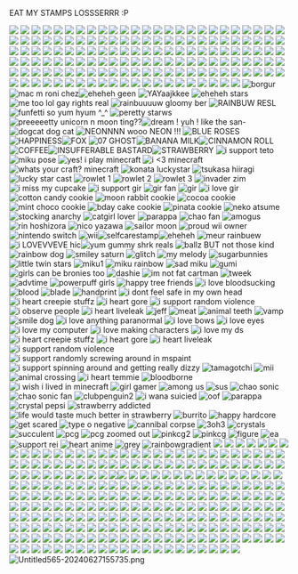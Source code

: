 EAT MY STAMPS LOSSSERRR :P

![](https://images-wixmp-ed30a86b8c4ca887773594c2.wixmp.com/f/e5e7c030-ad03-43e7-b916-8a9002416aea/d6jou9n-a0c7086e-da5d-439d-9e47-25788160b719.png?token=eyJ0eXAiOiJKV1QiLCJhbGciOiJIUzI1NiJ9.eyJpc3MiOiJ1cm46YXBwOjdlMGQxODg5ODIyNjQzNzNhNWYwZDQxNWVhMGQyNmUwIiwic3ViIjoidXJuOmFwcDo3ZTBkMTg4OTgyMjY0MzczYTVmMGQ0MTVlYTBkMjZlMCIsImF1ZCI6WyJ1cm46c2VydmljZTpmaWxlLmRvd25sb2FkIl0sIm9iaiI6W1t7InBhdGgiOiIvZi9lNWU3YzAzMC1hZDAzLTQzZTctYjkxNi04YTkwMDI0MTZhZWEvZDZqb3U5bi1hMGM3MDg2ZS1kYTVkLTQzOWQtOWU0Ny0yNTc4ODE2MGI3MTkucG5nIn1dXX0.zgrN21Rjey-S37IBnbKgxwLsQFxu0UKUAKcYsIu5cOY) ![](https://64.media.tumblr.com/f8df8d1650f0db716701f871c884cd12/56838e9c58515ae2-ff/s100x200/2d1c17f4859c0121150ef06debd9750992b42652.pnj) ![](https://64.media.tumblr.com/d560278d753c8bb053bbfde67d5ae568/56838e9c58515ae2-32/s100x200/843a00919f5642e11e9f85198d8b7217bdd607dd.pnj) ![](https://64.media.tumblr.com/0431f6d86e6eb937dc94b8f2b0a6e549/7f1e53022dacbd54-8b/s100x200/3abdc04bffcee0ab55c1be3866bdbff444562431.png) ![](https://64.media.tumblr.com/0beb8bc13bb48e9da003252ebebd96e4/fcc4b61c1aadc3a3-e6/s100x200/b86158c13f67a52b454eae4fc4ff0ceb9e137995.pnj) ![](https://64.media.tumblr.com/ca9f186e60f78a6c76336ea5d775e20d/e369840a4783f3c8-50/s100x200/244d7bac4cf4f7757c944bc6c3e9c824b832be68.pnj) ![](https://64.media.tumblr.com/995d5e6763ce8c247e22a315cf0be03b/c1444e7ecc640155-4d/s100x200/c2b24bbc883f142cc062326010a21212ad3df9e5.pnj) ![](https://64.media.tumblr.com/f79092b4f3b1d13cd178eba54434147f/11e8ce74f0043f84-09/s100x200/204590e4e6864c11b5e5bf36f82ff6ace2962f8f.gifv) ![](https://64.media.tumblr.com/41c41d9f16c2bee5e0fa5475b22cedeb/8a37568922282c2c-c6/s250x250_c1/a6f8bee80b3d64e7c8c64a598246b61f49644f99.gifv) ![](https://64.media.tumblr.com/bb83e057587b90a9d74417acc8302a2e/8976aed58605480c-cf/s100x200/ea60d82095c60ce2f0625ecebf4e9312bc06c673.gifv) ![](https://64.media.tumblr.com/e628ef9623beceaa9d3f1b5af3744ae0/8976aed58605480c-ec/s100x200/8fcddbc10fd1caddcf4e89a8124add8ea377012e.gifv) ![](https://images-wixmp-ed30a86b8c4ca887773594c2.wixmp.com/f/950a3e67-64a1-47c4-bfd7-59894cb6473a/dbtbwbe-3e6375f1-cce1-4b6a-b1c8-656d30c7041d.png?token=eyJ0eXAiOiJKV1QiLCJhbGciOiJIUzI1NiJ9.eyJzdWIiOiJ1cm46YXBwOjdlMGQxODg5ODIyNjQzNzNhNWYwZDQxNWVhMGQyNmUwIiwiaXNzIjoidXJuOmFwcDo3ZTBkMTg4OTgyMjY0MzczYTVmMGQ0MTVlYTBkMjZlMCIsIm9iaiI6W1t7InBhdGgiOiJcL2ZcLzk1MGEzZTY3LTY0YTEtNDdjNC1iZmQ3LTU5ODk0Y2I2NDczYVwvZGJ0YndiZS0zZTYzNzVmMS1jY2UxLTRiNmEtYjFjOC02NTZkMzBjNzA0MWQucG5nIn1dXSwiYXVkIjpbInVybjpzZXJ2aWNlOmZpbGUuZG93bmxvYWQiXX0.QqF48mJq6yp8WB6FM60uVqcCKAuee-KlTuuCMjmVgjk) ![](https://images-wixmp-ed30a86b8c4ca887773594c2.wixmp.com/f/950a3e67-64a1-47c4-bfd7-59894cb6473a/dbtbwfs-4a42cc60-d595-467c-9a72-d7262633133e.png?token=eyJ0eXAiOiJKV1QiLCJhbGciOiJIUzI1NiJ9.eyJzdWIiOiJ1cm46YXBwOjdlMGQxODg5ODIyNjQzNzNhNWYwZDQxNWVhMGQyNmUwIiwiaXNzIjoidXJuOmFwcDo3ZTBkMTg4OTgyMjY0MzczYTVmMGQ0MTVlYTBkMjZlMCIsIm9iaiI6W1t7InBhdGgiOiJcL2ZcLzk1MGEzZTY3LTY0YTEtNDdjNC1iZmQ3LTU5ODk0Y2I2NDczYVwvZGJ0Yndmcy00YTQyY2M2MC1kNTk1LTQ2N2MtOWE3Mi1kNzI2MjYzMzEzM2UucG5nIn1dXSwiYXVkIjpbInVybjpzZXJ2aWNlOmZpbGUuZG93bmxvYWQiXX0.8hg8Zi4L6_bggdYV9_TCokNLAlc6bHrTkVFX-93iLyw) ![](https://64.media.tumblr.com/b225a1480658ea5a869f7ce148c8a100/de836fe9c93e4cc6-dc/s100x200/f9a3cdfa081401caf71d9c2ebd6bf95e1a84f2f6.gifv) ![](https://64.media.tumblr.com/c8aaa8efeafb5366fb6c8c26900ae0b1/56838e9c58515ae2-12/s100x200/b95eee67fae47a9a775c8b42543465829505239b.pnj) ![](https://64.media.tumblr.com/17e7f51e27c14f4360739a4113306e51/473928ea48888009-16/s100x200/4a5cf44a6826e8a31ad60bdfcd9598dac73eddeb.jpg) ![](https://64.media.tumblr.com/1f05704d0bb02629e4f0c9d2956d3f07/473928ea48888009-80/s100x200/de965c3755aa2cc768b659ab2a750e6bd101a16e.gifv) ![](https://64.media.tumblr.com/68cbce29da19a3907132006dbca09812/21317507f7352712-ae/s100x200/30817669dfee943c9b61409ca1f0b2a685eeece6.gifv) ![](https://64.media.tumblr.com/3b27c3b3d5957330e5618e473e0fa6d1/21317507f7352712-36/s100x200/be6c030f9529a20eaa7f67f9976b62f0b4c14d5e.gifv) ![](https://64.media.tumblr.com/3ed765f3c2169b34e1437bafff243af5/21317507f7352712-58/s100x200/cf38c13bcc6aec64c29ea201b9e4240f05453669.gifv) ![](https://64.media.tumblr.com/b43cbd19d4514a0b6ef8aadab073afa5/0d9c08ed8003adc6-47/s100x200/b7c7b8b0469f400548eead0ea3a0228d79700e9a.webp) ![](https://64.media.tumblr.com/abb9dd88b9433ab3dba76f6a4b086b64/c50dc93c89e251e3-53/s100x200/d68788168979349b15caeccfc361a7b9d725b17d.gifv) ![](https://i.postimg.cc/HWNMgJgq/tumblr-136025ea51fd1a021a501fd2dade35ab-b8070b00-100.png) ![](https://i.postimg.cc/T3V5gCDx/tumblr-ab85edc0cf776f5fda2c93b7c3a551fe-ce475f65-100.png) ![](https://i.postimg.cc/bvLGFrgF/tumblr-c40b998cba6be230b35b9aa6f8f27c13-f706189c-100.png) ![](https://64.media.tumblr.com/56a26fc0572b7bfd87d5b75eeafb434a/2068e4f2499f9db6-2f/s100x200/b324e90d4a470443e1d82a1f2f6492d3c3f75190.pnj) [](https://64.media.tumblr.com/7b2d2bc2daaa7e49b4060f50580ac32c/c3de01a11644097d-ba/s100x200/e6cd1fba5d8acfd79709ec6bced89ac4f6f109ef.gifv) ![](https://64.media.tumblr.com/54934d9d224eabc4180ba0cb6db2561c/ac4ceda43d25e75b-65/s100x200/e44451de6bfb2d261abe1b2aa7c56aa567e7c2ad.pnj) ![](https://64.media.tumblr.com/c8aa11df7d9a7a2cf62a661ddc55afab/94152cface8e71f3-b0/s100x200/068856c6e947259dbebd1b8ab52cc22c5bda2ec3.gifv) ![](https://64.media.tumblr.com/a4208356765783ebcbb415be18134517/68aa877d24820849-6a/s100x200/da47eec69d1f0a575ae4c2bb69b43c3de20d85a3.gifv) ![](https://64.media.tumblr.com/460a4469c828387d346e21ca0b04847d/68aa877d24820849-4c/s100x200/b1813d980c93af4ce0b2db66988836024594812b.jpg) ![](https://64.media.tumblr.com/9d51e9710d24283290d83c095614f818/f06d09507e506cb1-3c/s100x200/111631458af727dd8fe23acaeda17754b3524ae2.gifv) ![](https://64.media.tumblr.com/48eddd33be41c7a74fb77f3fbce6704e/e16d9c3fd8438e13-67/s100x200/fb60e50a02384caf95f1a253edc57f7ccf4ade27.pnj) ![](https://64.media.tumblr.com/a188df5c8646719d930518241877f180/dde60c1e9dfffeeb-67/s100x200/a8d8cf4359165dd10bf36255838af7a87e47d15d.jpg) ![](https://64.media.tumblr.com/2255b4830abed444fc88f21b1b262edc/884eea48d188fc7b-24/s100x200/107402511a16b0ad9848910190c9e8bd6d77871c.pnj) ![](https://64.media.tumblr.com/9d2c1e47f4a960ea6737836b3c917c8b/884eea48d188fc7b-9b/s100x200/faf66db92aefea2319b25985b84f5310f29951f3.pnj) ![](https://64.media.tumblr.com/82e2f96601616ffe1230e35a8e3941f1/a45f1f281c342d3f-4a/s100x200/60d86e34c7e1f05b7655c5a0806d7b4967d945cc.gifv) ![](https://64.media.tumblr.com/a98eb8eeccdd36f87f0c23e9d0be35b1/2b2b6411073cf107-9e/s250x400/87995332fe0538ecc29268d753ef57df1909b08c.pnj) ![](https://64.media.tumblr.com/354cabee3737f562a77308673eae7685/2b2b6411073cf107-10/s100x200/ff6a03ccf3d2a2aefab28c8ad618c8cd9c412fb0.gifv) ![](https://64.media.tumblr.com/c414757238ca457ddfe2230d4b7da002/7d2e6e718dc66141-96/s100x200/cdf2441618bf6cfaf084f42d0f58ef11fb9d6bf9.gifv) ![](https://64.media.tumblr.com/1d79f8c3462f6db61b1a192e7d8b41fc/931b1b25b58c8b9c-38/s100x200/3f98c72f5c16862812669cc15c0d06dab9abd10a.gifv) ![](https://64.media.tumblr.com/5c2f1bdd38faf88199fc6d4e07abdc72/ceb1128e733eefa2-f2/s100x200/e87ad3becc8291a47eac3783767aaaff4b6ae475.gifv) ![](https://64.media.tumblr.com/243f831dfb3a859ee8d453dfe28861f9/2ba82c85997e6a3f-f6/s100x200/f952dcbc2b5605f4703c3e4630616b934a27786b.gifv) ![](https://64.media.tumblr.com/ef5c0d99d086d46dac52915906215f9a/0eee2be1617f87b5-99/s100x200/2f504a6fcc14c1a184dfcb67fa457609693e94e9.gifv) ![](https://64.media.tumblr.com/406391ca7f2e373cfaf3e58ce114710a/2105cdcc2d5f66ef-a1/s250x400/ee9f97f582d8c46fb7459f7b8de6f9ce106a9546.gifv) ![](https://64.media.tumblr.com/ab558b77dd392a2a1f204d463072f4c6/2105cdcc2d5f66ef-15/s250x400/c222747c6a4ddde175352f978e455c4486a67394.gifv) ![](https://64.media.tumblr.com/0446b3cbe7272eb12e178c9b9d149069/2105cdcc2d5f66ef-34/s250x400/2ced6a9d48bfbb5bc59629edfed1cd7838467755.gifv) ![](https://64.media.tumblr.com/06823f9b41af798cb896f59aa4b78af7/186bd89cfe934a48-b0/s100x200/4ba2d1e88b3f5d077dcc5472fb37f5a9c9472a13.pnj) ![](https://64.media.tumblr.com/0cb465d4b2766b4a0106334f2e49d53d/0f1d8bf2643e4d24-c4/s100x200/19050b362a1d1042fcc7af8ee2af63621bed835b.gifv) ![](https://64.media.tumblr.com/c39baa69b4ad3b82fef2b8e10a5c4fc1/07e80bd723d3bf82-2a/s100x200/f160dcbe8cd3776f7ad86bb5b430d72347b6d452.pnj) ![](https://64.media.tumblr.com/84903edef0364645b142b1c80d6fa19e/e6736d38004e0a13-e3/s100x200/d2e5eac746dabd41067941dcaf469114f6746a50.pnj) ![](https://64.media.tumblr.com/45136d54b5ece02bd81c2836f580eead/bf20e6d390cc0ec8-fe/s100x200/917b840835956b037a95eb3f50b7c99603243014.gifv) ![](https://64.media.tumblr.com/59d2b2cceb7a9856c2321f9630e4ed0a/bf20e6d390cc0ec8-00/s100x200/8515f9ed05b53c58fb7ee42caf981f5724e4ef6f.pnj) ![](https://64.media.tumblr.com/9a7e784aa08c331c2772f423b418e416/39206f329e6e7408-7f/s100x200/060e68fb580d361cc5d3c305a466b4b8dca031a4.pnj) ![](https://64.media.tumblr.com/76643ecf54d2ab83505772cf5dadef4d/a3ea198efbd28389-05/s100x200/674c50c6f794f0b56399c3570a680217399601c0.pnj) ![](https://64.media.tumblr.com/c0eac4a7798fac0d26f012315a8fff9c/ac6c0c6cdb1f498a-b3/s100x200/d030e1aa9a3035dba1a0f7723d4010daee448567.gifv) ![](https://64.media.tumblr.com/ee03b5975c9cacf9aa20c6b4423c2ab1/08a9651c9b40b657-fe/s100x200/6039b6c7c112654baa29a8d9ddea79c284a4f2c6.gifv) ![](https://64.media.tumblr.com/bc76165c1dea56b6a0467ae7c853014b/67f022aa9b571558-a9/s100x200/60ec3a1c38991e210b88e6bbc493d6b872afc3a0.gifv) ![](https://64.media.tumblr.com/d29e660a53e8b74703a2e4e2b5dfb181/b8d15739fc00aae0-f8/s100x200/0bb1441201153146d6b8ede752d8a8885b4460eb.pnj) ![](https://64.media.tumblr.com/51b8cb402388287c5af0a7f7a4596af2/ca63fb5a32b2b2ab-4b/s100x200/74e6e380706e96da20dbda61a70f69560354f2ad.gifv) ![](https://64.media.tumblr.com/e24af0fdb28c5811e56fad8ac3de4476/62e81ddceab68145-ce/s100x200/b2de2eb30d7f8945134f0f42455886cd3c8c3ad5.pnj) ![](https://64.media.tumblr.com/c172fd75fd541d6145b399ffe7d728bf/6b5723150fc6fdf6-d2/s100x200/07f86381a72bf70913ae52b734b9eff030d3be96.pnj) ![](https://64.media.tumblr.com/dd380a0634cdf48334713abdb41800c1/70d72e61f5447213-3b/s100x200/519313ea7063057151aa3e0a8ffb4bfafa2483b4.gifv) ![](https://64.media.tumblr.com/329060627b458d71eba3339cbcc94e56/162528d6350a90ed-f1/s100x200/dae917355d1e948c8ca2a611fe5f9bc82ab0c1e3.pnj) ![](https://64.media.tumblr.com/d3d1c2f4df289ebf259a014b588fa621/69ccfde05c8d9754-14/s100x200/418b1cedd8ce779a918a5eaf5a905e582f6037bf.pnj) ![](https://64.media.tumblr.com/e2687a6f753fed9973fee484f1d9e485/5e3c95ced90a9650-15/s100x200/3294002c5bec8f3bf7865cefa941dbb7b4364a9a.gifv) ![](https://64.media.tumblr.com/2443462120e00576ee4da02972e0d995/439e474683f8528a-d4/s100x200/1af42e68865ca821abefb447c284ce7a95022c3d.gifv) ![](https://64.media.tumblr.com/9098e2ff627a41833149442a0ef1c24b/3c17aeae15290a12-aa/s250x400/88cb38aeca1a32d7480b5e9d2f80d91f341518f4.gifv) ![](https://64.media.tumblr.com/8b7b8f362fc1e9ffd7ef321298b7471a/ad8ebdf5820fd60c-45/s100x200/ba7d0e029bb6d30dd8a797aff406ab3d0fb898b2.pnj) ![](https://64.media.tumblr.com/fcb3097c89fcd242298fdcb9f8694f35/a547a30599ea1fba-89/s250x400/62f96edf16d9f44d5e1eb20d0f6ec9964b4d355a.gifv) ![](https://64.media.tumblr.com/b5d2c012059e312e0cacb10f8c86e328/0b66a1d5af075f21-26/s100x200/a7dadd843ad8a8a8e19bccf7e4caa60c8fba4c3b.gifv) ![](https://64.media.tumblr.com/ff5182b79a190e85d01d33cf51e3e620/28114805e8191971-07/s100x200/613c8c3555e29be208613fbda990884b33d04503.gifv) ![](https://64.media.tumblr.com/761f0e18443ae0b6aba41a49c8a68be9/c24536296bf3cafe-d2/s250x400/082625b103fe50d057dead0698226bc66751d559.gifv) ![](https://64.media.tumblr.com/e8982fb11575fd4eab7def64ceb7a02b/c24536296bf3cafe-81/s100x200/31cc1f6760ae37c573acfef941cb9d316c237d80.pnj) ![](https://64.media.tumblr.com/cf094699cab5be2e5e0a1dba11f12336/50f99216662f3f44-34/s100x200/237c8067373115160539855685afe341f368c624.gifv) ![](https://64.media.tumblr.com/b275786a5382624fe57b77d25f92af09/d5ffbcb4662fafb8-9a/s250x400/9876eb512c4ec14e4da627a3a53b9087936e3584.gifv) ![](https://64.media.tumblr.com/b7cdad95c5ff749a1ba5a73bd0ba9d58/fafd25e3431c235e-d3/s250x400/c0603599e7f0d8d56d2c58969fbf4538f18c0f9f.gifv) ![](https://64.media.tumblr.com/b7ed29d9576116601b95102e2555ca2c/950d36d0942da142-ce/s250x400/67886fa1f847ad23bee10369bbe66f9e99b636f9.gifv) ![](https://64.media.tumblr.com/6c76a0794be5ae0b7908f87897fc749b/950d36d0942da142-da/s100x200/064a9cda486958d6b6647e8b586540a3e49c1f65.pnj) ![](https://64.media.tumblr.com/ab5205d40397579cd25c0bba4f6f321f/25f3dbd2bce8bcdc-02/s100x200/f6fe141ff8fbed0d01e0393da80d4ef5e6c96181.pnj) ![](https://64.media.tumblr.com/31b4baf4b9ef5d570431824c85a4b17c/7dbc2799d702705b-b3/s250x400/bb580bef898fdec951f4feb95d3cb45886f50d56.gifv) ![](https://64.media.tumblr.com/ebbb4572f801180a12c40893ed42e816/685218c4e7ba0ffa-70/s100x200/38c7868d12b5a8e321f3bcd32543df35c8da4cf3.pnj) ![](https://64.media.tumblr.com/f33966c2de7ef5fb75fd61b3a986397b/1ff48637beb04398-0d/s100x200/eebb021f1b6f80750f8709edbabc2ef21b53c830.pnj) ![](https://64.media.tumblr.com/626f158e91792b79556f086b8b22ff22/1ff48637beb04398-ae/s100x200/c47325d686c44805d95afae2a537ff27fe7cb128.pnj) ![](https://64.media.tumblr.com/483f2c3c92a9f99e97da9b307cd6ccf5/d9fd9108a97b6316-1e/s100x200/d428013a19e12a41b5ef726561298e5ab9bdb083.pnj) ![](https://64.media.tumblr.com/62095d5d265fe9fcc1b607b3e8a1d752/d9fd9108a97b6316-02/s100x200/b6573a338e2e2eae6ec854b40fc47e7f0db7c2b5.gifv) ![](https://64.media.tumblr.com/ab1293fcb275d83efb75fb335781fe48/004c10b328b69c3c-50/s100x200/125334e0395371fb2468e1018c5ce215ea1ffe12.pnj) ![](https://64.media.tumblr.com/a2a5e7e628d597b243db7c93b3f7b887/004c10b328b69c3c-8d/s100x200/df7e1048badb6031b70d837522dae91284534234.jpg) ![](https://64.media.tumblr.com/6b5c0d75a5b73a5e50bfaed16b4d3758/tumblr_pxdti0OBXR1xbgu08o1_100.pnj) ![](https://64.media.tumblr.com/c8feb3764a1d844de7fb7d355f5796b4/tumblr_pxbx7iRO2i1xbgu08o2_100.pnj) ![](https://64.media.tumblr.com/82a54d79f3e9425a06933bff586ae741/tumblr_pxbx7iRO2i1xbgu08o1_100.pnj) ![](https://64.media.tumblr.com/438e02ac2bd7cc996bd00eced1e822de/tumblr_pxbx7iRO2i1xbgu08o3_100.pnj) ![](https://64.media.tumblr.com/6a63f72cad0d94b1f4516cb73e293237/tumblr_pweh83JqH61xbgu08o4_100.pnj) ![](https://64.media.tumblr.com/a354ad0f2baa9f49eb018ec15c327cdb/tumblr_pwbmraBaXz1xbgu08o1_250.pnj) ![](https://64.media.tumblr.com/ad496575d711030267ae976fbe04b18a/tumblr_pw9859VfCE1xbgu08o8_100.gifv) ![](https://64.media.tumblr.com/fedb869884de8658f3e5edda468df524/tumblr_pw9859VfCE1xbgu08o6_100.gifv) ![](https://64.media.tumblr.com/17d312b8a3cdf7b4999301f34a868cbe/tumblr_pv7dwftyh41xbgu08o1_250.pnj) ![](https://64.media.tumblr.com/a8cea8c6d8c305a8ec13651509dbb0a8/tumblr_pumm358tWa1xbgu08o2_100.gifv) ![](https://64.media.tumblr.com/bb5e4e89ec67ff7ab0a8ea6668b9e785/tumblr_pumm358tWa1xbgu08o6_100.gifv) ![](https://64.media.tumblr.com/1f36e90946179e820f592f7e9e284ca0/tumblr_pufymjkqPh1xbgu08o3_100.pnj) ![](https://64.media.tumblr.com/4f7f2ff5e2406d3cda491ccd0c239496/tumblr_pub5ib0hJl1xbgu08o4_100.gifv) ![](https://64.media.tumblr.com/41d18537ebce2a54d3f3880cd72abaae/tumblr_pu7hy7jA0d1xbgu08o7_r1_100.gifv) ![](https://64.media.tumblr.com/925a0b62066779058848da3341db8c61/tumblr_ptvryfdlvS1xbgu08o5_r1_100.pnj) ![](https://64.media.tumblr.com/ba0b5c1528bb47e36132f0698a9fe812/tumblr_ptm363gomy1xbgu08o3_r1_100.pnj) ![](https://64.media.tumblr.com/c61433b23ef61f6fa3cb4cced8af94b6/tumblr_ptm363gomy1xbgu08o2_r1_100.pnj) ![](https://64.media.tumblr.com/628b7fd3e8d37979db4d4d678591a1ae/tumblr_pcq63w0ki61xbgu08o4_100.pnj) ![](https://64.media.tumblr.com/ba28bcfb094bb3bd44211761afdca66f/tumblr_pcq59nm7l61xbgu08o4_100.pnj) ![](https://64.media.tumblr.com/dc04838fd59657bc9322fb59633e2370/tumblr_pcprto2sBk1xbgu08o1_100.pnj) ![](https://64.media.tumblr.com/1994a2cfddd153f1987005dbbd92309f/tumblr_pcozvx2jhp1xbgu08o9_100.gifv) ![](https://64.media.tumblr.com/93999031b3c76e9c5b978faf6cc3f5b7/b6671499bfdc6d69-07/s100x200/55e54bbfed59043e596a18d002a51822c97fcbde.gifv) ![](https://64.media.tumblr.com/1e98d18037fa2e90d71ddf7d1499f086/439e474683f8528a-4b/s100x200/14846dc733e299356ffa958aa6054cea60c752f1.pnj) ![](https://64.media.tumblr.com/0ced95e673f7520e11aca5ad6e63925e/0070ae47cf7f50ce-8c/s100x200/9abf2b6a9eb0ea18aede06da81044ada2f2df0b1.gifv) ![](https://64.media.tumblr.com/d21a584e227820f7c04d5d01afc33ad6/9a3542754611acda-84/s100x200/4338383055ae9ce5e575f6719816c3b25fde8d56.pnj) ![](https://64.media.tumblr.com/1509f72e7a30ecccc04b71e174cb27e5/9a3542754611acda-26/s100x200/6e64e3bfb254b4599bdce880657006f1a2d8800e.pnj) ![](https://64.media.tumblr.com/dbea788cc9ca0f53c592cc4d429e82a2/a3ea198efbd28389-e8/s100x200/d247cebe729dc4abd59470aecf0f524d2aa2c2a4.pnj) ![](https://64.media.tumblr.com/04b6832baab9d990774f2dd12697d517/957bad2c6a46f594-f3/s250x400/0049f4317768eff0e0b2d1deebfe1327fbad487d.gifv) ![](https://64.media.tumblr.com/7de49164a3e0aace5683e3e753da4df1/6b5723150fc6fdf6-47/s100x200/3ab8d7bc264d7e227eb7c4e1a3cfed9584510f63.pnj) ![](https://64.media.tumblr.com/8b1a5dab0c9e7a842ac17a89159f477a/ffbe913d82e5a64c-f7/s250x400/d641ce060b52042f5e33aaf848161edef3be9987.gifv) ![](https://64.media.tumblr.com/3c4e8c6cc452e704ba003ed4e95078c1/7f1204bec2472a07-3d/s100x200/b776732b21b9fb8c86a53236b405e0248fa82ac9.gifv) ![](https://64.media.tumblr.com/52a1b0314d1848ff99b9e58e780f1c62/7f1204bec2472a07-fb/s250x400/f437981642ce85ec10147cc7dfbdf66d9637fc75.gifv) ![](https://64.media.tumblr.com/2eb1de2a356e33f68e5a09acd8950766/8c1bd35b8b383e24-da/s250x400/a3392a75156cff64ab511f65f4a1d0bb9e77c4e7.gifv) ![](https://64.media.tumblr.com/868aeb52c6950cc11b53517d71cdba02/a547a30599ea1fba-94/s250x400/d2b8de10d3b201efef84e8277004a59f2a64dbb7.gifv) ![](https://64.media.tumblr.com/2b31d56f78a8c360970bf68538a59ba9/4832c793295f6e32-2e/s100x200/df1454bf4133ae48ff334b521896038db184ff5e.pnj) ![](https://64.media.tumblr.com/c869309602cb28e42cbde0f315a137bd/28114805e8191971-42/s100x200/f87518004d84774a8d40399677b4e7f35a815fc9.gifv) ![](https://64.media.tumblr.com/31a5de3ff2fce1ccabb8f9de13d366b6/662df762836793cd-85/s100x200/8a737f4a3c509a3906715e20012f5b134fa0c372.pnj) ![](https://64.media.tumblr.com/d6dfa7b1441662d423fafc8b2221a139/1c6f03cf70239389-c4/s100x200/0f1158d2e1efc36e908efa8705a2a0613718a94e.pnj) ![](https://64.media.tumblr.com/3a4967660c7a917fd9e3b0d891fba58f/50f99216662f3f44-1d/s100x200/77a1a0a75ab26b5b266bc6c3be4c58ad342ddc25.gifv) ![](https://64.media.tumblr.com/3cd5e7f14568527968756cb41d838bb9/be64712e3a229f8c-29/s100x200/ac41fc14fd3c56f3c32fd2c3d746cb068af06da3.gifv) ![](https://64.media.tumblr.com/68de79db6c5e658b134698591f0502bb/d5ffbcb4662fafb8-24/s100x200/788afe87c9984f8b9404965a22172893e0f5b766.pnj) ![](https://64.media.tumblr.com/fac07f0e3180277da07d779f77ec74db/fcfb96ed7643eb38-c3/s250x400/67f5318cbcda050d81d3d128ea08fead961b0da8.gifv) ![](https://64.media.tumblr.com/9c10f88a68e97f4378cb6515aed66622/ba20ff6339b392ae-85/s100x200/49e9c73c7dec2f003f9668d0ab63dc35b7855ebb.pnj) ![](https://64.media.tumblr.com/f34e2441ba0c733d1b032abb5c530cdf/fafd25e3431c235e-15/s100x200/bdd66d660b3e1ebac71f5b075f1c90b30a0a8d34.pnj) ![](https://64.media.tumblr.com/bb93c4785d115e1a1a1488b83d573d0d/08f7a935e9626706-5d/s250x400/2536edd26a56bacebda235714f6a6214ddb686f7.gifv) ![](https://64.media.tumblr.com/521a5ba0008d61e87c674c745a4013ee/c3beed62e7112d1f-82/s100x200/263961fedb2d72bc63d3293ff681d3cee3400830.gifv) ![](https://64.media.tumblr.com/4e650d51186f00cc87b03386365ccdff/439e474683f8528a-b5/s100x200/421dbcd732c6d8c1af47e27ec98a683ceb9779ca.pnj) ![](https://64.media.tumblr.com/90bbf1e51db96fa02a14ee50b2c4bda0/736f153d09c752af-b7/s100x200/32ca0c031dc5f36794c9cb08ab782e3c80cbe4dc.jpg) ![](https://64.media.tumblr.com/5053599a454525ee8c5037c926fea0c2/25f3dbd2bce8bcdc-62/s100x200/786998d4bedb8130686c77ee59af511bd00a5027.pnj) ![](https://64.media.tumblr.com/b6e53187a5d3f71bdb10113fa58fd22a/656e3b7d318a9d6d-bf/s250x400/897d41fefa4ed5b3708e813852cfcdef89e88021.gifv) ![](https://64.media.tumblr.com/9245a15dad34f3b6bd5179908407ec73/e16d9c3fd8438e13-af/s100x200/ccf910778204ed13b524dc4db741a009fb08e47c.jpg) ![](https://64.media.tumblr.com/12da7add0f49f01e1844e5301c5f7357/dde60c1e9dfffeeb-90/s100x200/38963e037a22d18626685aafe10d07f6756f22d5.pnj) ![](https://64.media.tumblr.com/a2acf774789a7b0a0ca94360ee5c5c7c/884eea48d188fc7b-55/s100x200/add6499a56e9fa1accd7c02225fac096db19eb06.pnj) ![](https://64.media.tumblr.com/6b52627c0d7acccf72d822cd3845a713/884eea48d188fc7b-a5/s100x200/bb4b521bcf7577b88a08ab88d5dc9f41514d3cb2.pnj) ![](https://64.media.tumblr.com/87d6fd701f2633e415f57229f2fe83bb/2b2b6411073cf107-0e/s100x200/7068e40b27535a9fac0f5d289e44d74de3eb89d2.gifv) ![](https://64.media.tumblr.com/1997ca9dce039b8852bb7c86b48f22bf/ca63fb5a32b2b2ab-20/s100x200/2fa1441034ac7044149dc4de6a1d413ccecf507b.pnj) ![](https://64.media.tumblr.com/d200cdb0882ae2918e80f07ed2c020c6/62e81ddceab68145-42/s100x200/0179ff44ddbf88c46403cca87a86c332259e6c93.pnj) ![](https://64.media.tumblr.com/f520c54c82150eaa382d8c2c8f34f1d6/62a0af9c87bd564d-44/s100x200/3d83c67faf7b71b0ce4f7000280b1d8555d2a539.gifv) ![](https://64.media.tumblr.com/8264ca5d392c3832c452485efb11fb39/7d2e6e718dc66141-a3/s100x200/7d57f87124704bda1484aff9cfa36f0dfee67fc7.gifv) ![borgur](https://64.media.tumblr.com/00b0d0e07d1c0c160065ca29692887e9/80f8b3e3d8105076-10/s100x200/84d5b50bcd15dc484a8d8ac93d0e6ccdebe6232a.pnj) ![mac m roni chez](https://64.media.tumblr.com/c688678830d862def00fb9b75fa2e12e/80f8b3e3d8105076-a0/s100x200/ad151e298dd77ab906e6bea08b595c9307da75ff.pnj)![eheheh geen](https://y2k.neocities.org/stamps2/glow_in_the_dark_by_glittersludge-day6eyf.png) ![YAYaajkkee](https://y2k.neocities.org/stamps2/jw_by_molly_stamps-da855iw.png) ![eheheh stars](https://y2k.neocities.org/stamps2/lisa_frank_stars_stamp_by_vtge-dcgi8ad.png)![me too lol gay rights real](https://y2k.neocities.org/stamps2/tumblr_inline_phwim6Kdtr1w0aona_500.gif) ![rainbuuuuw gloomy ber](https://y2k.neocities.org/stamps2/tumblr_bdbeb41df885e2134a90657403151f86_3cf0b51f_100.png) ![RAINBUW RESL](https://y2k.neocities.org/stamps2/54b3a495-507e-44b6-846d-afeb6585296b.gif)![funfetti so yum hyum ^\_^](https://y2k.neocities.org/stamps/tumblr_pc32dzs2aK1u9srw6o2_100.png) ![peretty starws](https://y2k.neocities.org/stamps2/rainbow_1_by_catjamsprinkles-dc229te.png) ![preeeeetty unicorn n moon ting??](https://y2k.neocities.org/stamps2/what_the_fuck_by_molly_stamps-da0o6el.png)![dream ! yuh ! like the san-](https://64.media.tumblr.com/68f39100e4aebc52f18d956e160bb57e/6f66cee75af81193-70/s100x200/308cd3aa2c9ae7ec202f6421d92342f8b9ee648e.gifv) ![dogcat dog cat](https://y2k.neocities.org/stamps/74.png) ![NEONNNN wooo NEON !!!](https://y2k.neocities.org/stamps/tumblr_inline_mr1o1iZNsX1qz4rgp.png) ![BLUE ROSES](https://images-wixmp-ed30a86b8c4ca887773594c2.wixmp.com/f/88a472ee-d8c3-47c1-ba94-bc12f8df3407/dc59m8j-a94b56b3-a869-436f-b2d5-d0ec58ab7d5e.png?token=eyJ0eXAiOiJKV1QiLCJhbGciOiJIUzI1NiJ9.eyJzdWIiOiJ1cm46YXBwOjdlMGQxODg5ODIyNjQzNzNhNWYwZDQxNWVhMGQyNmUwIiwiaXNzIjoidXJuOmFwcDo3ZTBkMTg4OTgyMjY0MzczYTVmMGQ0MTVlYTBkMjZlMCIsIm9iaiI6W1t7InBhdGgiOiJcL2ZcLzg4YTQ3MmVlLWQ4YzMtNDdjMS1iYTk0LWJjMTJmOGRmMzQwN1wvZGM1OW04ai1hOTRiNTZiMy1hODY5LTQzNmYtYjJkNS1kMGVjNThhYjdkNWUucG5nIn1dXSwiYXVkIjpbInVybjpzZXJ2aWNlOmZpbGUuZG93bmxvYWQiXX0.5kU-gdhzu9RGDlmEYgcbG_wL0jmU2wSFgvi_2VWHBK4)![HAPPINESS](https://images-wixmp-ed30a86b8c4ca887773594c2.wixmp.com/f/25425fb2-bc94-4349-8d8a-6eabb4d6ccd2/dbwzfkl-c69026ae-abcc-4e7b-a61b-7845244896bb.gif?token=eyJ0eXAiOiJKV1QiLCJhbGciOiJIUzI1NiJ9.eyJzdWIiOiJ1cm46YXBwOjdlMGQxODg5ODIyNjQzNzNhNWYwZDQxNWVhMGQyNmUwIiwiaXNzIjoidXJuOmFwcDo3ZTBkMTg4OTgyMjY0MzczYTVmMGQ0MTVlYTBkMjZlMCIsIm9iaiI6W1t7InBhdGgiOiJcL2ZcLzI1NDI1ZmIyLWJjOTQtNDM0OS04ZDhhLTZlYWJiNGQ2Y2NkMlwvZGJ3emZrbC1jNjkwMjZhZS1hYmNjLTRlN2ItYTYxYi03ODQ1MjQ0ODk2YmIuZ2lmIn1dXSwiYXVkIjpbInVybjpzZXJ2aWNlOmZpbGUuZG93bmxvYWQiXX0.B10_VncwBsXLF4uTxYE1SN4x0Th9cl431GDkx6-W5HQ)![FOX](https://images-wixmp-ed30a86b8c4ca887773594c2.wixmp.com/f/8debd67d-e4d9-453b-aed3-998549f50bbd/dayevd1-18ce81c9-ce6b-42c4-95c8-7d0ffb1d64f5.gif?token=eyJ0eXAiOiJKV1QiLCJhbGciOiJIUzI1NiJ9.eyJzdWIiOiJ1cm46YXBwOjdlMGQxODg5ODIyNjQzNzNhNWYwZDQxNWVhMGQyNmUwIiwiaXNzIjoidXJuOmFwcDo3ZTBkMTg4OTgyMjY0MzczYTVmMGQ0MTVlYTBkMjZlMCIsIm9iaiI6W1t7InBhdGgiOiJcL2ZcLzhkZWJkNjdkLWU0ZDktNDUzYi1hZWQzLTk5ODU0OWY1MGJiZFwvZGF5ZXZkMS0xOGNlODFjOS1jZTZiLTQyYzQtOTVjOC03ZDBmZmIxZDY0ZjUuZ2lmIn1dXSwiYXVkIjpbInVybjpzZXJ2aWNlOmZpbGUuZG93bmxvYWQiXX0.naF3UnXyAbWRKXbf7c9kQrpMBrRgb3Abr-QAWLECaYs)
![07 GHOST](https://images-wixmp-ed30a86b8c4ca887773594c2.wixmp.com/f/6f58a018-7b8e-4c1f-8850-c7d92379568c/d9lnskh-be3e14d7-d8ea-418a-8697-67e0af75a0bd.png?token=eyJ0eXAiOiJKV1QiLCJhbGciOiJIUzI1NiJ9.eyJzdWIiOiJ1cm46YXBwOjdlMGQxODg5ODIyNjQzNzNhNWYwZDQxNWVhMGQyNmUwIiwiaXNzIjoidXJuOmFwcDo3ZTBkMTg4OTgyMjY0MzczYTVmMGQ0MTVlYTBkMjZlMCIsIm9iaiI6W1t7InBhdGgiOiJcL2ZcLzZmNThhMDE4LTdiOGUtNGMxZi04ODUwLWM3ZDkyMzc5NTY4Y1wvZDlsbnNraC1iZTNlMTRkNy1kOGVhLTQxOGEtODY5Ny02N2UwYWY3NWEwYmQucG5nIn1dXSwiYXVkIjpbInVybjpzZXJ2aWNlOmZpbGUuZG93bmxvYWQiXX0.EwjaOJ6SW7-P-OdQng48L7MSQaiCd3JVgSTe-fG8bsQ)![BANANA MILK](https://images-wixmp-ed30a86b8c4ca887773594c2.wixmp.com/f/9c694ef0-ce82-461b-9e43-ea953fddf162/da60kjj-03260482-b10d-4a9c-bbc9-28030a5ef784.png?token=eyJ0eXAiOiJKV1QiLCJhbGciOiJIUzI1NiJ9.eyJzdWIiOiJ1cm46YXBwOjdlMGQxODg5ODIyNjQzNzNhNWYwZDQxNWVhMGQyNmUwIiwiaXNzIjoidXJuOmFwcDo3ZTBkMTg4OTgyMjY0MzczYTVmMGQ0MTVlYTBkMjZlMCIsIm9iaiI6W1t7InBhdGgiOiJcL2ZcLzljNjk0ZWYwLWNlODItNDYxYi05ZTQzLWVhOTUzZmRkZjE2MlwvZGE2MGtqai0wMzI2MDQ4Mi1iMTBkLTRhOWMtYmJjOS0yODAzMGE1ZWY3ODQucG5nIn1dXSwiYXVkIjpbInVybjpzZXJ2aWNlOmZpbGUuZG93bmxvYWQiXX0.WRadppS-FjEps9ynLGmneAIqPMMJoriFgQXm3pYNwjY)![CINNAMON ROLL](https://images-wixmp-ed30a86b8c4ca887773594c2.wixmp.com/f/b9acc8fc-c76a-4272-99b7-ecd3c5397c2c/da0nab5-fdff4a93-d07b-49e2-89d6-ba66f77f8bc9.gif?token=eyJ0eXAiOiJKV1QiLCJhbGciOiJIUzI1NiJ9.eyJzdWIiOiJ1cm46YXBwOjdlMGQxODg5ODIyNjQzNzNhNWYwZDQxNWVhMGQyNmUwIiwiaXNzIjoidXJuOmFwcDo3ZTBkMTg4OTgyMjY0MzczYTVmMGQ0MTVlYTBkMjZlMCIsIm9iaiI6W1t7InBhdGgiOiJcL2ZcL2I5YWNjOGZjLWM3NmEtNDI3Mi05OWI3LWVjZDNjNTM5N2MyY1wvZGEwbmFiNS1mZGZmNGE5My1kMDdiLTQ5ZTItODlkNi1iYTY2Zjc3ZjhiYzkuZ2lmIn1dXSwiYXVkIjpbInVybjpzZXJ2aWNlOmZpbGUuZG93bmxvYWQiXX0.jKqp7BfVYf0dJgcYKVQGqDZQWWS90LWAaUMyEEi-aak)
![COFFEE](https://images-wixmp-ed30a86b8c4ca887773594c2.wixmp.com/f/42200fb7-15a9-4fe6-9aec-decd3fd6bb3b/d98jmsi-ae68448a-dfda-401d-92a4-faaf83d8902e.gif?token=eyJ0eXAiOiJKV1QiLCJhbGciOiJIUzI1NiJ9.eyJzdWIiOiJ1cm46YXBwOjdlMGQxODg5ODIyNjQzNzNhNWYwZDQxNWVhMGQyNmUwIiwiaXNzIjoidXJuOmFwcDo3ZTBkMTg4OTgyMjY0MzczYTVmMGQ0MTVlYTBkMjZlMCIsIm9iaiI6W1t7InBhdGgiOiJcL2ZcLzQyMjAwZmI3LTE1YTktNGZlNi05YWVjLWRlY2QzZmQ2YmIzYlwvZDk4am1zaS1hZTY4NDQ4YS1kZmRhLTQwMWQtOTJhNC1mYWFmODNkODkwMmUuZ2lmIn1dXSwiYXVkIjpbInVybjpzZXJ2aWNlOmZpbGUuZG93bmxvYWQiXX0.essicepKr_znQGQ6QX66ygRw3mGM0KfEuguHHEdR8To)![INSUFFERABLE BASTARD](https://y2k.neocities.org/stamps/cfe4154e2d76ef28905eec3211797b72-d9y5ll0.png)![STRAWBERRY](https://y2k.neocities.org/stamps/tumblr_inline_mr1k13DUYS1qz4rgp.png) ![i support teto](https://files.catbox.moe/hk6ubw.jpg) ![miku pose](https://files.catbox.moe/tyiknv.gif)
![yes! i play minecraft](https://files.catbox.moe/n4355u.png)  ![i <3 minecraft](https://files.catbox.moe/hwgc0i.png) ![whats your craft? minecraft](https://files.catbox.moe/n7spsi.png)
![konata luckystar](https://files.catbox.moe/7gm268.png) ![tsukasa hiiragi](https://files.catbox.moe/u7g912.png) ![lucky star cast](https://files.catbox.moe/1a66u5.gif)
![rowlet 1](https://files.catbox.moe/5cjvbh.png) ![rowlet 2](https://files.catbox.moe/92vxim.gif) ![rowlet 3](https://files.catbox.moe/cv3mga.png)
![invader zim](https://files.catbox.moe/kfc2rk.png) ![i miss my cupcake](https://files.catbox.moe/rwlzdg.jpg) ![i support gir](https://files.catbox.moe/dup8l3.gif)
![gir fan](https://files.catbox.moe/su0j8w.png) ![gir](https://files.catbox.moe/v6vl30.png) ![i love gir](https://files.catbox.moe/x7kcsh.gif)
![cotton candy cookie](https://files.catbox.moe/1s0nvj.png) ![moon rabbit cookie](https://files.catbox.moe/v3mp07.png) ![cocoa cookie](https://files.catbox.moe/0pqm5s.png)
![mint choco cookie](https://files.catbox.moe/6spac6.png) ![bday cake cookie](https://files.catbox.moe/60hvi3.png) ![pinata cookie](https://files.catbox.moe/5wsixl.png)
![neko atsume](https://files.catbox.moe/ztbmo7.png) ![stocking anarchy](https://files.catbox.moe/10ye0l.gif) ![catgirl lover](https://files.catbox.moe/x1gfkr.png)
![parappa](https://files.catbox.moe/mwpm5y.png) ![chao fan](https://files.catbox.moe/1qw34p.png) ![amogus](https://files.catbox.moe/1o6phx.png)
![rin hoshizora](https://files.catbox.moe/tlyn6t.png) ![nico yazawa](https://files.catbox.moe/wf5xsa.png) ![sailor moon](https://files.catbox.moe/56i8go.gif)
![proud wii owner](https://files.catbox.moe/etx481.jpg) ![nintendo switch](https://files.catbox.moe/kazsap.gif) ![wii](https://files.catbox.moe/ls3ibf.gif)![selfcarestamp](https://external-media.spacehey.net/media/s9WQKEotDnqZLA8t23dgNkV63ZggI72b0bV8PdJRP52w=/https://i.postimg.cc/NjzNVhGG/009-by-pastelpink-fuckery-dazxzle-fullview.png)![eheheh](https://supplies.ju.mp/assets/images/gallery02/80a9d11e.png?v=8cd1d9b0) ![meur rainbuew](https://supplies.ju.mp/assets/images/gallery02/a60643cb.png?v=8cd1d9b0) ![i LOVEVVEVE hic](https://supplies.ju.mp/assets/images/gallery01/770fe54b.png?v=8cd1d9b0)![yum gummy shrk reals](https://y2k.neocities.org/stamps2/gummy_sharks_by_bunsona-d9wuhub.png) ![ballz BUT not those kind](https://64.media.tumblr.com/733abe941d3bfae7ca5b3ef03c7098c7/78b4a15a5bb1c11f-46/s100x200/8c500ea89dab8825ed6ab65ddc778a75ccfcdff3.pnj) 
![rainbow dog](https://i.imgur.com/7ONWREy.png) ![smiley saturn](https://i.imgur.com/XHFw6rh.png) ![glitch](https://i.imgur.com/FVeBmTO.png) ![my melody](https://i.imgur.com/5nNrUZv.png) ![sugarbunnies](https://i.imgur.com/KuPU9wN.png) ![little twin stars](https://i.imgur.com/2OVHGFU.png) ![miku1](https://i.imgur.com/Nqy9HxX.png) ![miku rainbow](https://i.imgur.com/d3NShnT.png) ![sad miku](https://i.imgur.com/mC3ryvz.gif) ![gumi](https://i.imgur.com/aFW5QyR.jpg) ![girls can be bronies too](https://i.imgur.com/yeSUwbK.gif) ![dashie](https://i.imgur.com/wBoMbst.png) ![im not fat cartman](https://i.imgur.com/LGtA9kY.gif) ![tweek](https://i.imgur.com/J6G7eRr.png) ![advtime](https://i.imgur.com/UuNyEMe.jpg) ![powerpuff girls](https://i.imgur.com/61w7juV.png) ![happy tree friends](https://i.imgur.com/XalKgUv.png) ![i love bloodsucking](https://i.imgur.com/r7Q4jxY.png) ![blood](https://i.imgur.com/RG8knpB.gif) ![blade](https://i.imgur.com/ac3nb1k.gif) ![handprint](https://i.imgur.com/E7JdaRq.png) ![i dont feel safe in my own head](https://i.imgur.com/8OxmIdY.png) ![i heart creepie stuffz](https://i.imgur.com/oQs2JoW.png) ![i heart gore](https://i.imgur.com/vLG3ndC.gif) ![i support random violence](https://i.imgur.com/xFMNuo5.gif) ![i observe people](https://i.imgur.com/WBOI4D5.png) ![i heart liveleak](https://i.imgur.com/QSIkkrn.png) ![jeff](https://i.imgur.com/8NfOVws.png) ![meat](https://i.imgur.com/JHTLgu4.png) ![animal teeth](https://i.imgur.com/mgyisiR.png) ![vamp](https://i.imgur.com/abQ3FS7.png) ![smile dog](https://i.imgur.com/oh5hw5j.png) ![i love anything paranormal](https://i.imgur.com/PiX8dof.gif) ![i love bows](https://i.imgur.com/y9lsF5I.png) ![i love eyes](https://i.imgur.com/g6sbqiT.png) ![i love my computer](https://i.imgur.com/wBUNIRm.png) ![i love making characters](https://i.imgur.com/S9hEm2g.gif) ![i love my ds](https://i.imgur.com/PYqqQJo.png) ![i heart creepie stuffz](https://i.imgur.com/oQs2JoW.png) ![i heart gore](https://i.imgur.com/vLG3ndC.gif) ![i heart liveleak](https://i.imgur.com/QSIkkrn.png) ![i support random violence](https://i.imgur.com/xFMNuo5.gif) ![i support randomly screwing around in mspaint](https://i.imgur.com/zcBDzCq.jpg) ![i support spinning around and getting really dizzy](https://i.imgur.com/8aPaKGl.gif) ![tamagotchi](https://i.imgur.com/K1ny9X5.png) ![mii](https://i.imgur.com/vP93xDD.png) ![animal crossing](https://i.imgur.com/BBf7K9S.png) ![i heart temmie](https://i.imgur.com/5xf7jGM.png) ![bloodborne](https://i.imgur.com/FvtN6U3.png) ![i wish i lived in minecraft](https://i.imgur.com/doE92kt.gif) ![girl gamer](https://i.imgur.com/Zzii59u.jpg) ![among us](https://i.imgur.com/sV4T9jy.png) ![sus](https://i.imgur.com/7xBOZZV.png) ![chao sonic](https://i.imgur.com/XTGqbbF.png) ![chao sonic fan](https://i.imgur.com/j5wI6GN.png) ![clubpenguin2](https://i.imgur.com/LlivkE7.png) ![i wana suicied](https://i.imgur.com/0o4XMFs.png) ![oof](https://i.imgur.com/6YA5rMy.png) ![parappa](https://i.imgur.com/OIMiXzq.png) ![crystal pepsi](https://i.imgur.com/aOnSTQa.png) ![strawberry addicted](https://i.imgur.com/4mZOAKN.gif) ![life would taste much better in strawberry](https://i.imgur.com/SrozIcy.png) ![burrito](https://i.imgur.com/VIA6Wjw.png) ![happy hardcore](https://i.imgur.com/NeZod4z.png) ![get scared](https://i.imgur.com/1iruWgn.png) ![type o negative](https://i.imgur.com/Ra6GMBi.png) ![cannibal corpse](https://i.imgur.com/R7fEo3s.png) ![3oh3](https://i.imgur.com/oXR2eIc.jpg) ![crystals](https://i.imgur.com/1vu2h7R.png) ![succulent](https://i.imgur.com/CiOH23V.png) ![pcg](https://i.imgur.com/LX609cN.png) ![pcg zoomed out](https://i.imgur.com/giTPl0w.png) ![pinkcg2](https://i.imgur.com/WR4ZHwp.png) ![pinkcg](https://i.imgur.com/4PISq4K.png) ![figure](https://i.imgur.com/3NYEJYG.png) ![ea](https://i.imgur.com/innIsvA.png) ![support rei](https://i.imgur.com/dLqAUOn.jpg) ![heart anime](https://i.imgur.com/5vqkXUJ.png) ![grey](https://i.imgur.com/NB9e72l.png) ![rainbowgradient](https://i.imgur.com/gFnYlXf.png)
  ![](https://y2k.neocities.org/stamps/goth_checkered_stamp_by_megz16death-d36hccz.png) ![](https://y2k.neocities.org/stamps/tumblr_inline_p1fyv1nUPi1rv0j40_500j.png) ![](https://y2k.neocities.org/stamps/tumblr_inline_pe6lc7ijO61v11djx_1280.gif) ![](https://y2k.neocities.org/stamps/tumblr_inline_pe6lgnMpVC1v11djx_1280.gif) ![](https://y2k.neocities.org/stamps/tumblr_pgef2uZbKY1xzybrpo1_100.gif) ![](https://y2k.neocities.org/stamps/tumblr_phusl1y0JK1xk82cxo9_100.gif) ![](https://y2k.neocities.org/stamps/tumblr_inline_pe6lvyKkO11v11djx_1280.gif) ![](https://y2k.neocities.org/stamps/tumblr_pbl4whs7Xl1wlxvjlo4_100.png) ![](https://y2k.neocities.org/stamps/pompompurin.gif) ![](https://y2k.neocities.org/stamps2/hill.png) ![](https://y2k.neocities.org/stamps2/gloomy_bear_stamp_by_bunsona-d9x76vr.png) ![](https://y2k.neocities.org/stamps2/kyubey_stamp_by_death_summoner-d4omq88.png) ![](https://y2k.neocities.org/stamps2/tumblr_inline_plj6aruy0Y1vsqiz2_500.png) ![](https://y2k.neocities.org/stamps2/tumblr_pbffcs5mpm1xz2nuuo1_250.gif) ![](https://i.imgur.com/mpwvlak.png) ![](https://i.imgur.com/kqIFcTw.png) ![](https://i.imgur.com/vNyGBar.png) ![](https://i.imgur.com/zP690Pm.jpg) ![](https://i.imgur.com/3TQ87N7.png) ![](https://i.imgur.com/ujhMe6K.png)  ![](https://i.imgur.com/qpPSA5e.gif) ![](https://i.imgur.com/Dj8zc4c.jpg) ![](https://i.imgur.com/SoAfof5.gif) ![](https://i.imgur.com/rFxE6PY.gif) ![](https://autism.crd.co/assets/images/gallery05/f166b4b1.png?v=aaa3f391) ![](https://autism.crd.co/assets/images/gallery05/5e72db8c.gif?v=aaa3f391) ![](https://supplies.ju.mp/assets/images/gallery01/640f8ff7.gif?v=9163b103) ![](https://supplies.ju.mp/assets/images/gallery01/dcd0451a.png?v=9163b103) ![](https://supplies.ju.mp/assets/images/gallery01/0b220424.gif?v=9163b103) ![](https://supplies.ju.mp/assets/images/gallery02/35c8a8bb.gif?v=9163b103) ![](https://y2k.neocities.org/stamps2/db13uc6-4f53ae41-d0a0-4447-a790-b1540ce55359.png) ![](https://wilardo.crd.co/assets/images/gallery08/4895123d.gif?v=5ca3d6da) ![](https://wilardo.crd.co/assets/images/gallery08/803dc53c.gif?v=5ca3d6da) ![](https://wilardo.crd.co/assets/images/gallery10/ca0fd3c6.png?v=5ca3d6da) ![](https://wilardo.crd.co/assets/images/gallery11/cfe71b8b.jpg?v=5ca3d6da) ![](https://wilardo.crd.co/assets/images/gallery11/f27a8ce7.jpg?v=5ca3d6da) ![]( https://wilardo.crd.co/assets/images/gallery11/353f1847.png?v=5ca3d6da) ![](https://wilardo.crd.co/assets/images/gallery11/a08f3305.png?v=5ca3d6da) ![](https://wilardo.crd.co/assets/images/gallery13/f00c3c38.png?v=5ca3d6da) ![](https://wilardo.crd.co/assets/images/gallery13/91ed40db.png?v=5ca3d6da) ![](https://wilardo.crd.co/assets/images/gallery13/7eb68043.png?v=5ca3d6da) ![](https://wilardo.crd.co/assets/images/gallery13/c1ce00ad.gif?v=5ca3d6da) ![](https://wilardo.crd.co/assets/images/gallery16/4d54d4c2.gif?v=5ca3d6da) ![](https://wilardo.crd.co/assets/images/gallery16/aa2ea780.png?v=5ca3d6da) ![](https://wilardo.crd.co/assets/images/gallery16/f1c73565.png?v=5ca3d6da) ![](https://wilardo.crd.co/assets/images/gallery13/7e8a357b.png?v=5ca3d6da) ![](https://wilardo.crd.co/assets/images/gallery16/a292ba52.png?v=5ca3d6da) ![](https://wilardo.crd.co/assets/images/gallery16/e3224aed.png?v=5ca3d6da) ![](https://wilardo.crd.co/assets/images/gallery16/30cbaa81.png?v=5ca3d6da) ![](https://64.media.tumblr.com/ebdb828fec5418fb02b7907f4b21a479/3233b539846a2503-a3/s100x200/8d58180fa59f85426004ddeec8b55d6720044bed.gifv) ![](https://dinkle.crd.co/assets/images/image04.png?v=fa68b83d) ![](https://64.media.tumblr.com/1135ae61651fba46b5138dbc39718245/tumblr_ptqxprOPyY1xbgu08o6_100.png) ![](https://64.media.tumblr.com/33040e38bb0d60d7ab6e1e664560b2a7/d511c7faddc57de9-fe/s100x200/74947d75b9ac351eb8dce26e6dd0a9be70ae185b.gifv) ![](https://wilardo.crd.co/assets/images/gallery10/e2c3fdbf.gif?v=5ca3d6da) ![](https://mikejima.crd.co/assets/images/gallery14/0754cb75.gif?v=03449813) ![](https://phonecharm.carrd.co/assets/images/gallery03/37446eca.jpg?v=870ab704) ![](https://64.media.tumblr.com/25bcf717a32434fde4e63628f3394c18/725b272bd748c82f-61/s100x200/5a4efbec2e88be0153fa7ef5d13b24067ee7f344.png) ![](https://64.media.tumblr.com/5a1ea7d576aa86a0748e2b58507dd2f6/87a60c4bf59d1130-b7/s250x400/57d2cf42ab5cdd8510866b2eaa965f619b325a1b.gifv) ![](https://64.media.tumblr.com/ce97c1e407499e090372c8594fcc055b/432833bf2337103d-2f/s100x200/a5d1e05be8088e79149c6ac19e05707db878e2a2.pnj) ![](https://64.media.tumblr.com/87f037111c0fadfd593a47fa299a6a0b/c47c936f31465ded-a1/s100x200/bdb5555970e7378dfc1e8b20193a706f695b6c5e.gifv) ![](http://orig12.deviantart.net/ab1d/f/2010/078/5/2/stamp_black_rock_shooter_by_the_last_fallen_ange.gif) ![](http://orig04.deviantart.net/1a79/f/2014/042/b/c/paswg_stamp_by_sunnstamp-d763ekp.gif) ![](https://i.imgur.com/HDfsHGj.gif) ![](https://64.media.tumblr.com/45635acf67399c9378c701cb549b25ca/462000832d94c87b-a0/s250x250_c1/01aab66a291d93b492975ef2eb17fa4743f99d68.gif) ![](https://images-wixmp-ed30a86b8c4ca887773594c2.wixmp.com/f/712c88f6-7fe1-431e-989c-060ca457cd65/ddiwntg-e03ea67a-72cf-4130-b5a7-ca398fe72c27.png/v1/fill/w_99,h_56,strp/pachimari_stamp__overwatch__by_ittichy_ddiwntg-fullview.png?token=eyJ0eXAiOiJKV1QiLCJhbGciOiJIUzI1NiJ9.eyJzdWIiOiJ1cm46YXBwOiIsImlzcyI6InVybjphcHA6Iiwib2JqIjpbW3siaGVpZ2h0IjoiPD01NiIsInBhdGgiOiJcL2ZcLzcxMmM4OGY2LTdmZTEtNDMxZS05ODljLTA2MGNhNDU3Y2Q2NVwvZGRpd250Zy1lMDNlYTY3YS03MmNmLTQxMzAtYjVhNy1jYTM5OGZlNzJjMjcucG5nIiwid2lkdGgiOiI8PTk5In1dXSwiYXVkIjpbInVybjpzZXJ2aWNlOmltYWdlLm9wZXJhdGlvbnMiXX0.vrMONcQpClxvYcHQgKcOfKWcDAgh9IEFC_GRkEL6esw) ![](https://i.imgur.com/gTBNpZq.png) ![](https://64.media.tumblr.com/d993ba006d71ea7c4ba8d9a58bdf599b/tumblr_pbffqbbpPL1xz2nuuo9_100.gifv)![](https://64.media.tumblr.com/8b1059417dbf0b3c1bac4d8455496918/tumblr_pbdqoge3op1xz2nuuo3_100.gifv) ![](https://64.media.tumblr.com/c1998826538d21d8fab80e22aaad6a98/5ad89447665cb87b-0a/s100x200/9b1012951951b203de55e86e3229dc9f2002f058.gifv) ![](https://64.media.tumblr.com/4a686b996c12a40921fae5214df4232f/f574b1971452eaa0-19/s100x200/3924f1a44f72dfb7ed221b11c2519bf42de584b8.gifv) ![](https://64.media.tumblr.com/a55630a60fbc97c9d33f1c243be6a89b/dde60c1e9dfffeeb-a9/s100x200/920adbf9df527c730557e78ad1881b72aa4ad73c.gifv) ![](https://64.media.tumblr.com/10589758030606f4e48d3d805a2107e1/894deb32599f4a8d-db/s100x200/3bdbac582f0f98f8f7ea4adb9d0c059286c3092e.pnj) ![](https://raining-starss.neocities.org/garfpenis%20(4).png) ![](https://raining-starss.neocities.org/thebread%20(10).gif) ![](https://raining-starss.neocities.org/col%20(2).gif) ![](https://64.media.tumblr.com/4951864dc3de87cd0559ba9025f1bb46/59370d4e2896e4be-4e/s100x200/4bdb96ee4812246be2297c81ee60af613f7b1903.gifv) ![](https://64.media.tumblr.com/c09f6b59d1deddb0bb1a227517357c63/59370d4e2896e4be-a1/s100x200/944f91899bc76215300c7fe86256a4995a158e09.pnj) ![](https://64.media.tumblr.com/654bbf1954027deb06446c9cd50d6a77/44e0792ede927bfc-c5/s100x200/f31e0be60f8ab0e17f0845993e200792a38e2d9b.pnj) ![](https://64.media.tumblr.com/506000bc12d4a02435fae7d82aad5747/9de9bb2ccd2c6994-7e/s100x200/301116dbfc58bf8b2925e399e8788b6b8fa73239.pnj) ![](https://64.media.tumblr.com/b1d0a1ff72f2ac62ef393246f46ec061/9de9bb2ccd2c6994-2c/s100x200/4f49ec667ebe9b790c7a35eb8e4f19070804548c.pnj) ![](https://64.media.tumblr.com/acd390b8cdf184b4dd7548321579b060/2156900eafcc3b6c-b3/s100x200/59edb27ca0a60cdeb2b72427463e8d3a28d4546e.pnj) ![](https://64.media.tumblr.com/136025ea51fd1a021a501fd2dade35ab/e4f68306fd3c5683-a9/s100x200/b8070b0042435365489733926671afcf6fb397f4.pnj) ![](https://64.media.tumblr.com/9cf5ec0e465be88ce0b04d827912b2f8/8a37568922282c2c-db/s100x200/2fa53599652e21bf2717fcb9fa2a4fee734f048c.gifv) ![](https://64.media.tumblr.com/8593a0959c4225ca35d8cc5cde040abf/d4d596df6bde767e-ab/s100x200/1cade629de8a1e1d4800f4408f729a5d1a7d832c.pnj) ![](https://64.media.tumblr.com/e7df4fbd3724bd6d8a507afb0ba41ad5/462000832d94c87b-fd/s100x200/9340ee964b574325846c63e743f7bc2d38130971.pnj) ![](https://64.media.tumblr.com/bab9a666ae7c4803e6dde002e1965ea1/d1a88b365b43189e-0c/s100x200/8991c9e9d063274ca528d7447ee6da848982842c.pnj) ![](https://64.media.tumblr.com/cb98fdcc2cb16d8afd4c040cd848029f/d1a88b365b43189e-61/s100x200/c452b0fc3ba9d3170b05e54ae1c3101447965238.jpg) ![](https://64.media.tumblr.com/716e314c611b2ca1120a95b881bce6ed/39280ff1982080ff-67/s100x200/bce59eddf2b10da47ac5349df5256b5e275b359c.pnj) ![](https://images-wixmp-ed30a86b8c4ca887773594c2.wixmp.com/f/29dbbfdd-a0af-4da6-8b18-de79eaeceedd/ddjo1ue-dab7e8b7-7a81-4f58-8e5b-c3b40f838502.png?token=eyJ0eXAiOiJKV1QiLCJhbGciOiJIUzI1NiJ9.eyJzdWIiOiJ1cm46YXBwOjdlMGQxODg5ODIyNjQzNzNhNWYwZDQxNWVhMGQyNmUwIiwiaXNzIjoidXJuOmFwcDo3ZTBkMTg4OTgyMjY0MzczYTVmMGQ0MTVlYTBkMjZlMCIsIm9iaiI6W1t7InBhdGgiOiJcL2ZcLzI5ZGJiZmRkLWEwYWYtNGRhNi04YjE4LWRlNzllYWVjZWVkZFwvZGRqbzF1ZS1kYWI3ZThiNy03YTgxLTRmNTgtOGU1Yi1jM2I0MGY4Mzg1MDIucG5nIn1dXSwiYXVkIjpbInVybjpzZXJ2aWNlOmZpbGUuZG93bmxvYWQiXX0.jKBLrIuOZQbH0DAg1Sn5Ivf3IRnBV-6K5Gyk1HtkJzc) ![](https://images-wixmp-ed30a86b8c4ca887773594c2.wixmp.com/f/960b5700-3f6e-4a7e-9b74-8efab247952f/d8zjg0v-5c446697-f01c-4967-8be2-4f99959e642c.png?token=eyJ0eXAiOiJKV1QiLCJhbGciOiJIUzI1NiJ9.eyJzdWIiOiJ1cm46YXBwOjdlMGQxODg5ODIyNjQzNzNhNWYwZDQxNWVhMGQyNmUwIiwiaXNzIjoidXJuOmFwcDo3ZTBkMTg4OTgyMjY0MzczYTVmMGQ0MTVlYTBkMjZlMCIsIm9iaiI6W1t7InBhdGgiOiJcL2ZcLzk2MGI1NzAwLTNmNmUtNGE3ZS05Yjc0LThlZmFiMjQ3OTUyZlwvZDh6amcwdi01YzQ0NjY5Ny1mMDFjLTQ5NjctOGJlMi00Zjk5OTU5ZTY0MmMucG5nIn1dXSwiYXVkIjpbInVybjpzZXJ2aWNlOmZpbGUuZG93bmxvYWQiXX0.Y9HbiNDznqMOzw_KJkz5gVsA35qTB2XqbxgtTq93-xc) ![](https://images-wixmp-ed30a86b8c4ca887773594c2.wixmp.com/f/53220c91-0c3c-4cd9-92e3-0152ff27a86c/dep30ye-86bf6b88-1f4b-4d14-8858-9d918f5b9570.gif?token=eyJ0eXAiOiJKV1QiLCJhbGciOiJIUzI1NiJ9.eyJzdWIiOiJ1cm46YXBwOjdlMGQxODg5ODIyNjQzNzNhNWYwZDQxNWVhMGQyNmUwIiwiaXNzIjoidXJuOmFwcDo3ZTBkMTg4OTgyMjY0MzczYTVmMGQ0MTVlYTBkMjZlMCIsIm9iaiI6W1t7InBhdGgiOiJcL2ZcLzUzMjIwYzkxLTBjM2MtNGNkOS05MmUzLTAxNTJmZjI3YTg2Y1wvZGVwMzB5ZS04NmJmNmI4OC0xZjRiLTRkMTQtODg1OC05ZDkxOGY1Yjk1NzAuZ2lmIn1dXSwiYXVkIjpbInVybjpzZXJ2aWNlOmZpbGUuZG93bmxvYWQiXX0.Te6-U9zIdSFS_MOhdZJJAGAoq-QCqd_21ZKzrDfa99A) ![](https://images-wixmp-ed30a86b8c4ca887773594c2.wixmp.com/f/9593649b-9956-4a58-a332-85a193ef7f00/d8hgop7-99d1db9d-0639-49f7-aca1-1ef25cf8e3c9.png/v1/fill/w_99,h_57/amanita_muscaria_stamp_2_by_oceanstamps_d8hgop7-fullview.png?token=eyJ0eXAiOiJKV1QiLCJhbGciOiJIUzI1NiJ9.eyJzdWIiOiJ1cm46YXBwOjdlMGQxODg5ODIyNjQzNzNhNWYwZDQxNWVhMGQyNmUwIiwiaXNzIjoidXJuOmFwcDo3ZTBkMTg4OTgyMjY0MzczYTVmMGQ0MTVlYTBkMjZlMCIsIm9iaiI6W1t7ImhlaWdodCI6Ijw9NTciLCJwYXRoIjoiXC9mXC85NTkzNjQ5Yi05OTU2LTRhNTgtYTMzMi04NWExOTNlZjdmMDBcL2Q4aGdvcDctOTlkMWRiOWQtMDYzOS00OWY3LWFjYTEtMWVmMjVjZjhlM2M5LnBuZyIsIndpZHRoIjoiPD05OSJ9XV0sImF1ZCI6WyJ1cm46c2VydmljZTppbWFnZS5vcGVyYXRpb25zIl19.eySx73dSQUI8ypY67mzlxQCrMyRNR4l8rZnr39yuvvc) ![](https://lh3.googleusercontent.com/RcGWPNHAmLNLArOLPSmrmey8fOKePqijI6BUXlg2-BBUJbjtovB4ny3IxJLOn4YGiOFi9FHFx6dZ6Ko9vE2UDpWv_FP_feeE-U7K0Q2_IQ-Be_yD5w2JygbTNhdGypNiuSgq-uZjEzE=w2400) ![](https://lh3.googleusercontent.com/UxyQiprat0iQS91u7lZqNIDHulwSDbG-_ZGbVVucnxg-DouUVMoPkiNNqP7V7-hQMR5hFQVCp4EegY9EW3kbMWYF87i6qV8YGAiY5oYIcq6yNCEIrQai7F1qy4kjv5m7mvGoVA7sxWU=w2400) ![](https://lh3.googleusercontent.com/RupCJzzBFCfqpe63JGmkG0YqOqY0pbJvl3rvcnliVXD_kCJVugPcdUcZvj5Uy3EkYPcpqb5lLR_1JTZzDyHCcxpS1Yerwdqv_xtf8mcXm1pnZAWhZkuhbytCdUVaEwMDxwciMT-EvNM=w2400) ![](https://awa-awa.neocities.org/baka.gif) ![](https://sukiyaki.city/stamps2/manservice%20blackstorm.gif) ![](https://pixelbank.neocities.org/stamp/f9e49ac9f.png) ![](https://pixelbank.neocities.org/stamp/misc/253f6cac.png) ![](https://gardenia.ju.mp/assets/images/gallery08/a7c2df0a_original.png?v=9e840524) ![](https://gardenia.ju.mp/assets/images/gallery08/15ae3a7f_original.png?v=9e840524) ![](https://64.media.tumblr.com/43068ec04945ebf777f233d0fb94f3ea/2f5a454715708c8a-2c/s250x400/4674a4e2016367e695a6b69f988ad1beebc9160d.gifv) ![](https://64.media.tumblr.com/78e0d6ef86b3bd1490d46234feffd70a/3a181a54e785f38d-31/s1280x1920/40c35f2405c04f6bfd0a1d10a74735f0e7a9ec90.jpg) ![](https://graphicity.neocities.org/graphics/stamps/whit/bbwhentai.png) ![](https://graphicity.neocities.org/graphics/stamps/whit/borgy.gif) ![](https://64.media.tumblr.com/6695981e139f3e3d339812fcc3c49b4b/f9cfc2dd8aa16b79-db/s250x400/62dd56b3ae7f992224e8737d75973a458cf9d72e.gifv) ![](https://64.media.tumblr.com/f38d317fffb3c875695bf5d71c08f161/58937edb8f512a81-53/s100x200/31bd593b256d868c3e93b5183dbcf86f51f85790.gifv) ![](https://64.media.tumblr.com/4f1b431502208f92799b8948a8c4e4e0/cf2e40ed15b6f2b2-ad/s100x200/340dc306529d25264c098e32ebc9f4cfe3831dfd.gifv) ![](https://64.media.tumblr.com/0c0bee97cd4706a52a6ae8bab02fe85d/3c2d459c61e9d8c0-9e/s100x200/9c91b0a2a55b4741985cd8f6f8a81c47d19a7a6a.gifv) ![](https://64.media.tumblr.com/90dd4c489269626abb44dd3076c741f0/3c2d459c61e9d8c0-41/s100x200/6dc0bce2836af2eb4e11744a1b41caee7df1082b.gifv) ![](https://64.media.tumblr.com/120b812cbd7120b9a3099257b5e80324/7f879fb7a6e85ba3-e3/s100x200/d44eba377737dbf1eaeefd89c61a57cbc57ce009.gifv) ![](https://64.media.tumblr.com/9eb329025341f3bb811553b5f5fe8b4c/9ba82293bddb7958-d0/s100x200/2848e1596ceae1bb51716a1e10f6929d4a79f6db.pnj) ![](https://64.media.tumblr.com/3b558d5d91fc1cca7c656a4de824c5c3/c95709926619cbf4-d4/s250x400/5ab34902830b863c64da6b89ebb2f8c7ab24dbcd.gifv) ![](https://64.media.tumblr.com/d1df69f7a911b820323712f0babf6289/31efec9d75ceb103-19/s100x200/a94d157f260a83eb51ecc16cf697c3697036c117.gifv) ![](https://64.media.tumblr.com/1b5d3b23fbc1179130fdad0570b8b0bf/007d8c3ccd98de58-0f/s250x400/5f81172d3509354d62f89465183b429d2e107565.gifv) ![](https://64.media.tumblr.com/e07f3d925107352ba227a444d408a49d/92e6d06baabedd48-e5/s100x200/744bfb42908e9a395b74db629c8e9969c984ac61.gifv) ![](https://i.imgur.com/nXuRFA5.gif) ![](https://i.imgur.com/XX4Xo25.gif)  ![](https://pinkukingdom.neocities.org/blinkies/jazminbean.gif) ![](https://pixelsafari.neocities.org/stamps/ilovecrows.gif) ![](https://pixelsafari.neocities.org/stamps/mcr.png) ![](https://66.media.tumblr.com/d57c609c45421991245997a57f0ee831/tumblr_puif0e2UuS1xwjivko3_100.png) ![](https://external-media.spacehey.net/media/ssM164hO-Fp0ecDwAkkKpI6cly5R0Aj_KnRiqAWJCRRU=/https://raining-starss.neocities.org/pastel%20(8).gif) ![](https://external-media.spacehey.net/media/slU0CcMbiAMKo0w6aqcRFg8wEE2H7-YllO-yHGg6d3eY=/https://koinuko.pink/mygraphics/southpark/goth.gif) ![](https://blinkie-net.neocities.org/Stamps/goosebums.gif) ![](https://windowsme.neocities.org/images/stamps/demondayz.gif) ![](https://hoarding.neocities.org/img/stamps/more/stamp65.png) ![](https://hoarding.neocities.org/img/stamps/m/ss184.gif) ![](https://hoarding.neocities.org/img/stamps/m/ss118.png) ![](https://hoarding.neocities.org/img/stamps/m/ss239.png) ![](https://hoarding.neocities.org/img/stamps/m/ss58.jpg) ![](https://hoarding.neocities.org/img/stamps/m/ss231.webp) ![](https://hoarding.neocities.org/img/stamps/yumenikki4.gif) ![](https://galactixstar.neocities.org/Images/stamps/us.png) ![](https://galactixstar.neocities.org/Images/stamps/slipknot_stamp.png) ![](https://galactixstar.neocities.org/Images/stamps/love_psychological_stamp.gif) ![](https://galactixstar.neocities.org/Images/ba_stamp.png) ![](https://external-media.spacehey.net/media/sLne_fUeyTJS31aMGz7EVheRvw9j7IbHqHW_oK77uPvs=/https://sord.neocities.org/stamps/01-8.png) ![](https://gligar.neocities.org/ferret.png) ![](https://gligar.neocities.org/nippa.gif) ![](https://gligar.neocities.org/higu.gif) ![](https://gligar.neocities.org/renaa.gif) ![](https://64.media.tumblr.com/8bcb4e42477dd21276f7afa3b3e47905/6125ac25293746a0-5a/s250x250_c1/9b724d5ea005d3a5d8c1e4fc08059819546add22.gifv) ![](https://images-wixmp-ed30a86b8c4ca887773594c2.wixmp.com/f/3d45c08b-4542-4268-bb70-2194b4ff5dac/dfy8d43-15a10dd3-0eb6-4014-9ed8-3809780c7978.gif?token=eyJ0eXAiOiJKV1QiLCJhbGciOiJIUzI1NiJ9.eyJzdWIiOiJ1cm46YXBwOjdlMGQxODg5ODIyNjQzNzNhNWYwZDQxNWVhMGQyNmUwIiwiaXNzIjoidXJuOmFwcDo3ZTBkMTg4OTgyMjY0MzczYTVmMGQ0MTVlYTBkMjZlMCIsIm9iaiI6W1t7InBhdGgiOiJcL2ZcLzNkNDVjMDhiLTQ1NDItNDI2OC1iYjcwLTIxOTRiNGZmNWRhY1wvZGZ5OGQ0My0xNWExMGRkMy0wZWI2LTQwMTQtOWVkOC0zODA5NzgwYzc5NzguZ2lmIn1dXSwiYXVkIjpbInVybjpzZXJ2aWNlOmZpbGUuZG93bmxvYWQiXX0.b4vC_fHAtZ-9pv56cMuADKF6z_nA3OMcD3K_GEm4aog) ![](https://images-wixmp-ed30a86b8c4ca887773594c2.wixmp.com/f/3d45c08b-4542-4268-bb70-2194b4ff5dac/dfwacwl-385f6352-3781-4610-b9b1-89a1259bb8ca.gif?token=eyJ0eXAiOiJKV1QiLCJhbGciOiJIUzI1NiJ9.eyJzdWIiOiJ1cm46YXBwOjdlMGQxODg5ODIyNjQzNzNhNWYwZDQxNWVhMGQyNmUwIiwiaXNzIjoidXJuOmFwcDo3ZTBkMTg4OTgyMjY0MzczYTVmMGQ0MTVlYTBkMjZlMCIsIm9iaiI6W1t7InBhdGgiOiJcL2ZcLzNkNDVjMDhiLTQ1NDItNDI2OC1iYjcwLTIxOTRiNGZmNWRhY1wvZGZ3YWN3bC0zODVmNjM1Mi0zNzgxLTQ2MTAtYjliMS04OWExMjU5YmI4Y2EuZ2lmIn1dXSwiYXVkIjpbInVybjpzZXJ2aWNlOmZpbGUuZG93bmxvYWQiXX0.16Cazt1px1tCONcZzhQa5Zf1D_glcCmk726DgaIcasI) ![](https://images-wixmp-ed30a86b8c4ca887773594c2.wixmp.com/f/3d45c08b-4542-4268-bb70-2194b4ff5dac/dfy1c44-ee541f4d-8968-4b9f-acef-f84905cb41af.gif?token=eyJ0eXAiOiJKV1QiLCJhbGciOiJIUzI1NiJ9.eyJzdWIiOiJ1cm46YXBwOjdlMGQxODg5ODIyNjQzNzNhNWYwZDQxNWVhMGQyNmUwIiwiaXNzIjoidXJuOmFwcDo3ZTBkMTg4OTgyMjY0MzczYTVmMGQ0MTVlYTBkMjZlMCIsIm9iaiI6W1t7InBhdGgiOiJcL2ZcLzNkNDVjMDhiLTQ1NDItNDI2OC1iYjcwLTIxOTRiNGZmNWRhY1wvZGZ5MWM0NC1lZTU0MWY0ZC04OTY4LTRiOWYtYWNlZi1mODQ5MDVjYjQxYWYuZ2lmIn1dXSwiYXVkIjpbInVybjpzZXJ2aWNlOmZpbGUuZG93bmxvYWQiXX0.fI9xQzNaCx9fn5o4YAZfT6IwFX6grDVnw6ADVGt_BLg) ![](https://images-wixmp-ed30a86b8c4ca887773594c2.wixmp.com/f/3d45c08b-4542-4268-bb70-2194b4ff5dac/dfoh9dt-570578b4-77fa-43a1-a98f-1b3aa4092c69.gif?token=eyJ0eXAiOiJKV1QiLCJhbGciOiJIUzI1NiJ9.eyJzdWIiOiJ1cm46YXBwOjdlMGQxODg5ODIyNjQzNzNhNWYwZDQxNWVhMGQyNmUwIiwiaXNzIjoidXJuOmFwcDo3ZTBkMTg4OTgyMjY0MzczYTVmMGQ0MTVlYTBkMjZlMCIsIm9iaiI6W1t7InBhdGgiOiJcL2ZcLzNkNDVjMDhiLTQ1NDItNDI2OC1iYjcwLTIxOTRiNGZmNWRhY1wvZGZvaDlkdC01NzA1NzhiNC03N2ZhLTQzYTEtYTk4Zi0xYjNhYTQwOTJjNjkuZ2lmIn1dXSwiYXVkIjpbInVybjpzZXJ2aWNlOmZpbGUuZG93bmxvYWQiXX0.o2v3mhbjQK2doDS2U8hBCk8KHVR1FvWM9_waxUNBR3c) ![](https://external-media.spacehey.net/media/saZNmMt5wvLzDnsbxuBZ015PtReWzL5R6WPu-Gar9cFg=/https://laboratory.neocities.org/stamps/media/36.png) ![](https://images-wixmp-ed30a86b8c4ca887773594c2.wixmp.com/f/5b5712f7-803b-4b98-ba97-749f1a107087/d9esl2e-c157695b-8392-4e26-bc6d-1ac8e5166de7.gif?token=eyJ0eXAiOiJKV1QiLCJhbGciOiJIUzI1NiJ9.eyJzdWIiOiJ1cm46YXBwOjdlMGQxODg5ODIyNjQzNzNhNWYwZDQxNWVhMGQyNmUwIiwiaXNzIjoidXJuOmFwcDo3ZTBkMTg4OTgyMjY0MzczYTVmMGQ0MTVlYTBkMjZlMCIsIm9iaiI6W1t7InBhdGgiOiJcL2ZcLzViNTcxMmY3LTgwM2ItNGI5OC1iYTk3LTc0OWYxYTEwNzA4N1wvZDllc2wyZS1jMTU3Njk1Yi04MzkyLTRlMjYtYmM2ZC0xYWM4ZTUxNjZkZTcuZ2lmIn1dXSwiYXVkIjpbInVybjpzZXJ2aWNlOmZpbGUuZG93bmxvYWQiXX0.KAZO5GGnAEfKJGiNRI6DDU9ZSP4aDX5gW0QkvRTyNeE) ![](https://images-wixmp-ed30a86b8c4ca887773594c2.wixmp.com/f/08809d6b-7459-466d-b092-ff034bb9faec/dc3gj9o-f4a598bb-b9c0-47dc-93dc-47af4cb4f7ca.png?token=eyJ0eXAiOiJKV1QiLCJhbGciOiJIUzI1NiJ9.eyJzdWIiOiJ1cm46YXBwOjdlMGQxODg5ODIyNjQzNzNhNWYwZDQxNWVhMGQyNmUwIiwiaXNzIjoidXJuOmFwcDo3ZTBkMTg4OTgyMjY0MzczYTVmMGQ0MTVlYTBkMjZlMCIsIm9iaiI6W1t7InBhdGgiOiJcL2ZcLzA4ODA5ZDZiLTc0NTktNDY2ZC1iMDkyLWZmMDM0YmI5ZmFlY1wvZGMzZ2o5by1mNGE1OThiYi1iOWMwLTQ3ZGMtOTNkYy00N2FmNGNiNGY3Y2EucG5nIn1dXSwiYXVkIjpbInVybjpzZXJ2aWNlOmZpbGUuZG93bmxvYWQiXX0.a4GC5qWZXRRs4NTbZCs9a7LZq3PiYzvolW1tizLeZkU) ![](https://hoarding.neocities.org/img/stamps/boot%20(4).gif) ![](https://cdn.discordapp.com/attachments/795593658370883592/940033125143175168/g.png) ![](https://emocowboy.neocities.org/home/stamps/mcr-02.gif) ![](https://emocowboy.neocities.org/home/stamps/ptv.png) ![](https://emocowboy.neocities.org/home/stamps/emo-04.gif) ![](https://gutz-nd-teeth.neocities.org/stamps/spine.gif) ![](https://gutz-nd-teeth.neocities.org/stamps/body-horror.png) ![](https://gutz-nd-teeth.neocities.org/stamps/random-art.png) ![](https://confettiguts.neocities.org/graphics/suckmydick.gif) ![](https://wangobangy.neocities.org/stamps/stamp-kiryu.gif) ![](https://wangobangy.neocities.org/stamps/pennywise.gif) ![](https://wangobangy.neocities.org/stamps/majima.jpg) ![](https://trick-916.neocities.org/stamps/lolita.png) ![](https://images-wixmp-ed30a86b8c4ca887773594c2.wixmp.com/f/3c30842c-398e-4bc4-bdb1-b06158913813/d11iga9-092b23e5-6c83-457d-8269-353316a270cb.gif?token=eyJ0eXAiOiJKV1QiLCJhbGciOiJIUzI1NiJ9.eyJzdWIiOiJ1cm46YXBwOjdlMGQxODg5ODIyNjQzNzNhNWYwZDQxNWVhMGQyNmUwIiwiaXNzIjoidXJuOmFwcDo3ZTBkMTg4OTgyMjY0MzczYTVmMGQ0MTVlYTBkMjZlMCIsIm9iaiI6W1t7InBhdGgiOiJcL2ZcLzNjMzA4NDJjLTM5OGUtNGJjNC1iZGIxLWIwNjE1ODkxMzgxM1wvZDExaWdhOS0wOTJiMjNlNS02YzgzLTQ1N2QtODI2OS0zNTMzMTZhMjcwY2IuZ2lmIn1dXSwiYXVkIjpbInVybjpzZXJ2aWNlOmZpbGUuZG93bmxvYWQiXX0.X4XQip_q5xz-6RWGekaMFf86dGHyQtYbkExccxmIfaA) ![](https://images-wixmp-ed30a86b8c4ca887773594c2.wixmp.com/f/0ab82dd9-9ae1-414b-af41-ebff0cbd115b/dd8fclh-e5051465-06de-4564-9a7c-00ad3fee77ef.png?token=eyJ0eXAiOiJKV1QiLCJhbGciOiJIUzI1NiJ9.eyJzdWIiOiJ1cm46YXBwOjdlMGQxODg5ODIyNjQzNzNhNWYwZDQxNWVhMGQyNmUwIiwiaXNzIjoidXJuOmFwcDo3ZTBkMTg4OTgyMjY0MzczYTVmMGQ0MTVlYTBkMjZlMCIsIm9iaiI6W1t7InBhdGgiOiJcL2ZcLzBhYjgyZGQ5LTlhZTEtNDE0Yi1hZjQxLWViZmYwY2JkMTE1YlwvZGQ4ZmNsaC1lNTA1MTQ2NS0wNmRlLTQ1NjQtOWE3Yy0wMGFkM2ZlZTc3ZWYucG5nIn1dXSwiYXVkIjpbInVybjpzZXJ2aWNlOmZpbGUuZG93bmxvYWQiXX0.pKIa_J5VnkXN7NQ-TIO5lNemounjX3gQWixUYvbMf8k) ![](https://artwork.neocities.org/stamps/stamp43.gif) ![](https://paleking.carrd.co/assets/images/gallery01/0320dee6.png?v26071698921061) ![](https://paleking.carrd.co/assets/images/gallery01/8196a486.gif?v26071698921061) ![](https://paleking.carrd.co/assets/images/gallery08/a85f0ca4.png?v26071698921061) ![](https://paleking.carrd.co/assets/images/gallery11/77e1fdba.jpg?v26071698921061) ![](https://monti.carrd.co/assets/images/gallery01/c0af9928.png?v=1de10d25) ![](https://peeperpuppy.carrd.co/assets/images/gallery03/940b338e.gif?v=dc7290d1) ![](http://orig03.deviantart.net/fdfb/f/2016/163/c/b/stamp_template_by_ruxeki-da60dj1.png) ![](http://orig06.deviantart.net/8437/f/2015/085/b/2/b2366d2ee4b4680a3108a87ab9897862-d8ju1uf.gif) ![](http://orig11.deviantart.net/bf90/f/2013/045/6/3/corpse_party_stamp_by_sezukie-d5rj9lf.png) ![](https://64.media.tumblr.com/ba85f158ff15c59827253f69bd823000/tumblr_pbhhsgiKf21xz2nuuo4_100.gif) ![](https://orig00.deviantart.net/3880/f/2010/227/a/8/___black___rock___shooter____by_azianwolfdoll.gif) ![](https://64.media.tumblr.com/81bbc20bd36d05c88c5cb4ba1f9212d2/0951ff7e7191956d-5d/s100x200/69823db5e49b2d4bcb183b6ccfc5f024c240158b.gifv) ![](https://sord.neocities.org/stamps/silenthill1.png) ![](https://sord.neocities.org/stamps/silenthill4.png) ![](https://sord.neocities.org/stamps/silenthill2.png) ![](https://orig00.deviantart.net/d1c0/f/2017/208/f/b/fuzzy_boy___stamp_by_h_arp00n-dbhuyjp.png) ![](https://64.media.tumblr.com/716e314c611b2ca1120a95b881bce6ed/39280ff1982080ff-67/s100x200/bce59eddf2b10da47ac5349df5256b5e275b359c.pnj) ![](https://maiden.drr.ac/assets/images/gallery04/a7aafa35.gif?v=f60cdbcc) ![](https://64.media.tumblr.com/1445f26d1d52ab0852512ddff1b9cd6b/9ba82293bddb7958-58/s100x200/535b96118c4761df31dbcc44f2c42626af601fe3.png) ![](https://64.media.tumblr.com/51f3dcc98d2f7430ba3348286c009ac4/957bad2c6a46f594-0d/s100x200/4120f2d8a1dbe9d17acdf78b17f1ea7668a4fb21.png) ![](https://64.media.tumblr.com/058d07b8916a762d2f36ab9190f920d6/c9f657c022a252bd-4d/s100x200/2e22e8ebe817ce00a9f0185dfb65892b42fdb165.jpg) ![](https://64.media.tumblr.com/95c6ffb71282df33a2e61cf9d81d558f/44e34ad7242114ea-e8/s100x200/d2623953baeb2aeff7a760461556ea64062256f7.png) ![](https://64.media.tumblr.com/196bdd5d2d761678f6b9afca4f996090/c84e08e5d927854e-2d/s100x200/8dda6ecb2d68cb27a7d3565d84c97ee64fbfcfa4.png) ![](https://64.media.tumblr.com/4d4149510471f0f3904a647f31847b16/d0b4c75281f27a89-05/s100x200/3ed687f7c1eba8ff61b57f88b6c7abef51b3f5a2.png) ![](https://64.media.tumblr.com/82a21e1541572f6d748260f7fddba789/3233b539846a2503-1b/s100x200/adce775a87cbb7fa2aa91b7a38721b1985746c29.png) ![](https://64.media.tumblr.com/a5cc99d24408f1ef4579fc3bf6e37ad1/3233b539846a2503-71/s100x200/b4dda82936f16bbb656d06ad7df6faa73f2a0295.png) ![](https://64.media.tumblr.com/8ef6d8e6c69c6965ac635fe9293d7d64/3233b539846a2503-6a/s100x200/642d82526e61f7089af0f3f2a271cf850721136d.gifv) ![](https://64.media.tumblr.com/4f02d07f931972e023a4a309d89798b6/725b272bd748c82f-c3/s100x200/6c61671d2effba92297c796aa635909e7cb9e92f.png) ![](https://64.media.tumblr.com/483f2c3c92a9f99e97da9b307cd6ccf5/d9fd9108a97b6316-1e/s100x200/d428013a19e12a41b5ef726561298e5ab9bdb083.png) ![](https://64.media.tumblr.com/b078599d56c563248fb8d0ee9f45bc06/1d8f44ceaa41b5a1-f1/s100x200/e7218d1ca5a923d349928197a0b4421818c02abc.png) ![](https://64.media.tumblr.com/345c79b62683e08bcb51f0e1bbd35bec/a71942686abf2368-62/s100x200/8a7dc92942d3692e9b48908a11f936a102d2b0f4.gifv) ![](https://64.media.tumblr.com/51d07c002412d4ca414f6bb6eed557f0/tumblr_pwee74FvXr1xbgu08o6_100.png) ![](https://64.media.tumblr.com/a041dc8bd9ff2481b3326094fcfec15a/131e6ede56934f90-25/s100x200/6ed70b80f2105bc034d1dd1c31951740ecd9399f.pnj) ![](https://64.media.tumblr.com/2b83573c053161c5247c5632f1ee97fa/102b95093da8e030-f2/s100x200/1e20ca2b29530504cb7e225c0935e1b522c4de3c.gifv) ![](https://64.media.tumblr.com/3f738ecebd553033341ac6f2e1b65e4e/509dca664f2eb5e4-af/s100x200/ee7b528fb275dd6a9a210ec35cd024d48006b08f.pnj) ![](https://64.media.tumblr.com/9a7e784aa08c331c2772f423b418e416/39206f329e6e7408-7f/s100x200/060e68fb580d361cc5d3c305a466b4b8dca031a4.pnj) ![](https://64.media.tumblr.com/29629ef8ef391e9ce382918d459cdaeb/98bce6e76a46013e-de/s250x400/0af2738475d0fd7ce5dd11325088b50600a16916.pnj) ![](https://64.media.tumblr.com/cbbaa2201f1145803667479261aacc19/98bce6e76a46013e-50/s100x200/45f27c76d4ef95c11c2d964deb3bec7bedca6bc9.gifv) ![](https://64.media.tumblr.com/c9ddb7169944eea9e33f49e3bf3b9163/tumblr_pyi1f3XfX11y8ua8do4_250.gifv) ![](https://64.media.tumblr.com/5de93440e6e0bce2399c61e12a1d37d0/tumblr_pyi1f3XfX11y8ua8do6_100.pnj) ![](https://64.media.tumblr.com/078992790f607a5f31bb432cbdd7853a/2f33cb600398c636-0a/s100x200/1972ac83daa883f83bd6dbbf011a27f4ee88c64a.pnj) ![](https://64.media.tumblr.com/8c4da7202d99a5755ca9a15a6bda3d5e/4ceb5fc214845161-8f/s100x200/998e110b489656acb9bda4b8e5d64ca6e20906e2.pnj) ![](https://pixelbank.neocities.org/stamp/cbd2c2e5.gif) ![](https://64.media.tumblr.com/379ad0c41c556a71df39e9db759156ba/e9e5eaac84bb2c66-f2/s100x200/d761c9532fba93ae4e619be08f3666852cf6a790.gifv) ![](https://64.media.tumblr.com/b7d45a66eb31d2124590cefabc12676d/0eee2be1617f87b5-de/s100x200/36b185979433f834de6f5d7d061e3a02d78a0ab7.pnj) ![](https://64.media.tumblr.com/13296db0be593eded5c8b7757fe3026b/e369840a4783f3c8-b6/s100x200/3ef40236245c96bea4808fac5bb3ea4b37b15b30.pnj) ![](https://wilardo.crd.co/assets/images/gallery08/5836179e.png?v=d19c95ca) ![](https://wilardo.crd.co/assets/images/gallery11/b872d1c3.png?v=d19c95ca) ![](https://wilardo.crd.co/assets/images/gallery16/f1c73565.png?v=d19c95ca) ![](https://64.media.tumblr.com/829570dbc2f5721f70c9e3ac2048b885/0b8a5ba8621b7ce7-90/s100x200/49712ac94331d0e5011dcde549e80db562b01964.pnj) ![](https://64.media.tumblr.com/21cf301df27be8ba37fb3db59ae51031/0b8a5ba8621b7ce7-df/s100x200/cc46971ab348ae8c0b796e7c28e4b84d5e44a0cc.pnj) ![](https://64.media.tumblr.com/f438a4a1e09ddfb1082975361f982204/d1a88b365b43189e-fd/s100x200/9d14080442f085c57ca6b7533641ab56e1e296b9.gifv) ![](https://64.media.tumblr.com/bab25c0bfd13f6f9e6f4b40cfbd7495e/d1a88b365b43189e-76/s100x200/995469510684e4aa70cc9a6f48eccd300a587352.gifv) ![](https://64.media.tumblr.com/bab9a666ae7c4803e6dde002e1965ea1/d1a88b365b43189e-0c/s100x200/8991c9e9d063274ca528d7447ee6da848982842c.pnj) ![](https://64.media.tumblr.com/f79aacbbdcdd1a47e7c71381acacec7e/00458b2dd89db537-0d/s100x200/f4488841d7ebfc6620ea0c19a87b07645bf3b6e8.gifv) ![](https://64.media.tumblr.com/4143ef8681e75221c438e808f9fed1f6/00458b2dd89db537-35/s100x200/1db7d3367fcaf5529628b4cd019ec444bc21712e.pnj) ![](https://64.media.tumblr.com/11c51b22fa79072b3bf443f18d5362ef/59370d4e2896e4be-bd/s100x200/ac031e0d341ba2ea3dbaa66567d0546a7a90b4cb.pnj) ![](https://64.media.tumblr.com/2b43848fb8d2e121a15899e56714116b/c2339461670b057b-b8/s100x200/e49b396e7719a03287c5484b7b8141971e3877c9.jpg) ![](https://64.media.tumblr.com/f4be6943132371658572303ac2ac6816/c2339461670b057b-ef/s100x200/5d622b90a8eb4ac6a2c43aa074a4dbb023d61d83.jpg) ![](https://64.media.tumblr.com/f455675152c5a28531326b1e1d704542/fe280e89a304aa5d-12/s100x200/615ad34ec9e8104c10d024574d1be8fa3778893b.pnj) ![](https://64.media.tumblr.com/90ebedb6ecb0340940f0e8a19f386971/11991265bf6769a9-0e/s100x200/622da145c345e4b98fcf6fb4251d80ad8a1b666f.gifv) ![](https://64.media.tumblr.com/89d16e6554c36dafd712bf547d112d9c/aec4fb209251950c-59/s100x200/7a5d66f17e52d8a3478e09d1ae1d31dcadf96d6c.pnj) ![](https://64.media.tumblr.com/ff512f06b6092fb6bafb51216c5beb56/8e6d3af21f4bb67a-c0/s250x400/4e3af5cebc1708ead1144023299a7bfc0dd4a908.pnj) ![](https://wilardo.crd.co/assets/images/gallery10/e8ef8709.png?v=3d6b7240) ![](https://wilardo.crd.co/assets/images/gallery10/249d7f97.png?v=3d6b7240) ![](https://wilardo.crd.co/assets/images/gallery10/f101df25.png?v=3d6b7240) ![](https://wilardo.crd.co/assets/images/gallery10/19dd9481.png?v=3d6b7240) ![](https://wilardo.crd.co/assets/images/gallery10/dcbfc623_original.png?v=3d6b7240) ![](https://wilardo.crd.co/assets/images/gallery10/9579907a.png?v=3d6b7240) ![](https://wilardo.crd.co/assets/images/gallery10/5ea66f78.png?v=3d6b7240) ![](https://wilardo.crd.co/assets/images/gallery10/54567063.png?v=3d6b7240) ![](https://wilardo.crd.co/assets/images/gallery10/5a72a12b.png?v=3d6b7240) ![](https://wilardo.crd.co/assets/images/gallery10/d810a390_original.png?v=3d6b7240) ![](https://wilardo.crd.co/assets/images/gallery10/d810a390.png?v=3d6b7240) ![](https://wilardo.crd.co/assets/images/gallery10/17a20d58.png?v=3d6b7240) ![](https://wilardo.crd.co/assets/images/gallery10/4913cc50.png?v=3d6b7240) ![](https://wilardo.crd.co/assets/images/gallery10/97f7fa0e_original.png?v=3d6b7240) ![](https://wilardo.crd.co/assets/images/gallery10/c41d2937_original.jpg?v=3d6b7240) ![](https://wilardo.crd.co/assets/images/gallery10/eaca88df_original.jpg?v=3d6b7240)
![](https://wilardo.crd.co/assets/images/gallery10/1c97e95e_original.png?v=3d6b7240) ![](https://wilardo.crd.co/assets/images/gallery10/2e30b4dd.png?v=3d6b7240) ![](https://wilardo.crd.co/assets/images/gallery10/9ba3ced8.png?v=3d6b7240) ![](https://wilardo.crd.co/assets/images/gallery10/bed49fe2.png?v=3d6b7240) ![](https://wilardo.crd.co/assets/images/gallery10/1c471c8b.png?v=3d6b7240) ![](https://wilardo.crd.co/assets/images/gallery10/fda74ea3.png?v=3d6b7240) ![](https://wilardo.crd.co/assets/images/gallery10/97220050.png?v=3d6b7240) ![](https://wilardo.crd.co/assets/images/gallery10/bd72c226.png?v=3d6b7240) ![Untitled565-20240627155735.png](https://i.postimg.cc/KYb4R1Jw/Untitled565-20240627155735.png)
